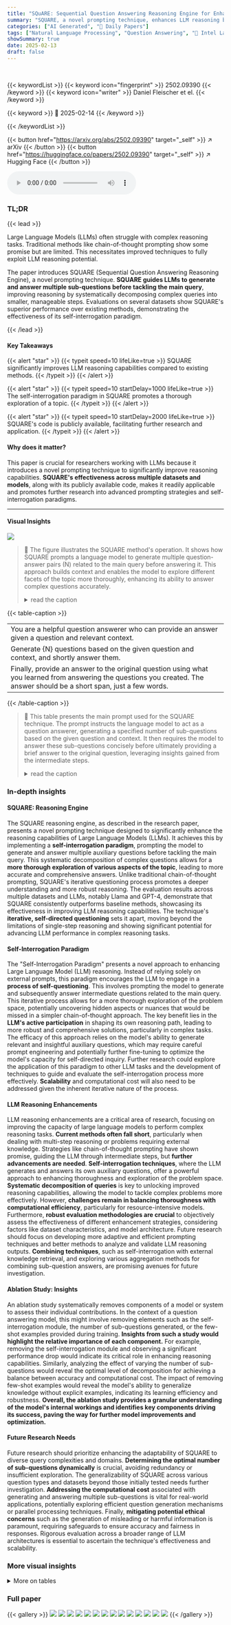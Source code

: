 ```yaml
---
title: "SQuARE: Sequential Question Answering Reasoning Engine for Enhanced Chain-of-Thought in Large Language Models"
summary: "SQUARE, a novel prompting technique, enhances LLM reasoning by prompting self-interrogation through sequential question answering, significantly outperforming traditional methods."
categories: ["AI Generated", "🤗 Daily Papers"]
tags: ["Natural Language Processing", "Question Answering", "🏢 Intel Labs",]
showSummary: true
date: 2025-02-13
draft: false
---
```


<br>

{{< keywordList >}}
{{< keyword icon="fingerprint" >}} 2502.09390 {{< /keyword >}}
{{< keyword icon="writer" >}} Daniel Fleischer et el. {{< /keyword >}}
 
{{< keyword >}} 🤗 2025-02-14 {{< /keyword >}}
 
{{< /keywordList >}}

{{< button href="https://arxiv.org/abs/2502.09390" target="_self" >}}
↗ arXiv
{{< /button >}}
{{< button href="https://huggingface.co/papers/2502.09390" target="_self" >}}
↗ Hugging Face
{{< /button >}}



<audio controls>
    <source src="https://ai-paper-reviewer.com/2502.09390/podcast.wav" type="audio/wav">
    Your browser does not support the audio element.
</audio>


### TL;DR


{{< lead >}}

Large Language Models (LLMs) often struggle with complex reasoning tasks.  Traditional methods like chain-of-thought prompting show some promise but are limited.  This necessitates improved techniques to fully exploit LLM reasoning potential. 

The paper introduces SQUARE (Sequential Question Answering Reasoning Engine), a novel prompting technique.  **SQUARE guides LLMs to generate and answer multiple sub-questions before tackling the main query**, improving reasoning by systematically decomposing complex queries into smaller, manageable steps.  Evaluations on several datasets show SQUARE's superior performance over existing methods, demonstrating the effectiveness of its self-interrogation paradigm.

{{< /lead >}}


#### Key Takeaways

{{< alert "star" >}}
{{< typeit speed=10 lifeLike=true >}} SQUARE significantly improves LLM reasoning capabilities compared to existing methods. {{< /typeit >}}
{{< /alert >}}

{{< alert "star" >}}
{{< typeit speed=10 startDelay=1000 lifeLike=true >}} The self-interrogation paradigm in SQUARE promotes a thorough exploration of a topic. {{< /typeit >}}
{{< /alert >}}

{{< alert "star" >}}
{{< typeit speed=10 startDelay=2000 lifeLike=true >}} SQUARE's code is publicly available, facilitating further research and application. {{< /typeit >}}
{{< /alert >}}

#### Why does it matter?
This paper is crucial for researchers working with LLMs because it introduces a novel prompting technique to significantly improve reasoning capabilities.  **SQUARE's effectiveness across multiple datasets and models**, along with its publicly available code, makes it readily applicable and promotes further research into advanced prompting strategies and self-interrogation paradigms.

------
#### Visual Insights



![](https://arxiv.org/html/2502.09390/x1.png)

> 🔼 The figure illustrates the SQUARE method's operation.  It shows how SQUARE prompts a language model to generate multiple question-answer pairs (N) related to the main query before answering it. This approach builds context and enables the model to explore different facets of the topic more thoroughly, enhancing its ability to answer complex questions accurately.
> <details>
> <summary>read the caption</summary>
> Figure 1: The SQuARE methods prompts the model to generate N𝑁Nitalic_N question-answer pairs about the topic and then respond to the original query, having established additional context.
> </details>





{{< table-caption >}}
<table class="ltx_tabular ltx_align_middle" id="S0.T1.1">
<tbody class="ltx_tbody">
<tr class="ltx_tr" id="S0.T1.1.1.1">
<td class="ltx_td ltx_align_justify ltx_align_top ltx_border_tt" id="S0.T1.1.1.1.1">
<span class="ltx_inline-block ltx_align_top" id="S0.T1.1.1.1.1.1">
<span class="ltx_p" id="S0.T1.1.1.1.1.1.1" style="width:424.9pt;"><span class="ltx_text ltx_font_typewriter" id="S0.T1.1.1.1.1.1.1.1">You are a helpful question answerer who can provide an answer given a question and relevant context.</span></span>
</span>
</td>
</tr>
<tr class="ltx_tr" id="S0.T1.1.2.2">
<td class="ltx_td ltx_align_justify ltx_align_top" id="S0.T1.1.2.2.1">
<span class="ltx_inline-block ltx_align_top" id="S0.T1.1.2.2.1.1">
<span class="ltx_p" id="S0.T1.1.2.2.1.1.1" style="width:424.9pt;"><span class="ltx_text ltx_font_typewriter" id="S0.T1.1.2.2.1.1.1.1">Generate {N} questions based on the given question and context, and shortly answer them.</span></span>
</span>
</td>
</tr>
<tr class="ltx_tr" id="S0.T1.1.3.3">
<td class="ltx_td ltx_align_justify ltx_align_top ltx_border_bb" id="S0.T1.1.3.3.1">
<span class="ltx_inline-block ltx_align_top" id="S0.T1.1.3.3.1.1">
<span class="ltx_p" id="S0.T1.1.3.3.1.1.1" style="width:424.9pt;"><span class="ltx_text ltx_font_typewriter" id="S0.T1.1.3.3.1.1.1.1">Finally, provide an answer to the original question using what you learned from answering the questions you created.
The answer should be a short span, just a few words.</span></span>
</span>
</td>
</tr>
</tbody>
</table>{{< /table-caption >}}

> 🔼 This table presents the main prompt used for the SQUARE technique.  The prompt instructs the language model to act as a question answerer, generating a specified number of sub-questions based on the given question and context.  It then requires the model to answer these sub-questions concisely before ultimately providing a brief answer to the original question, leveraging insights gained from the intermediate steps.
> <details>
> <summary>read the caption</summary>
> Table 1: Main prompt for the SQuARE technique.
> </details>





### In-depth insights


#### SQUARE: Reasoning Engine
The SQUARE reasoning engine, as described in the research paper, presents a novel prompting technique designed to significantly enhance the reasoning capabilities of Large Language Models (LLMs).  It achieves this by implementing a **self-interrogation paradigm**, prompting the model to generate and answer multiple auxiliary questions before tackling the main query. This systematic decomposition of complex questions allows for a **more thorough exploration of various aspects of the topic**, leading to more accurate and comprehensive answers. Unlike traditional chain-of-thought prompting, SQUARE's iterative questioning process promotes a deeper understanding and more robust reasoning. The evaluation results across multiple datasets and LLMs, notably Llama and GPT-4, demonstrate that SQUARE consistently outperforms baseline methods, showcasing its effectiveness in improving LLM reasoning capabilities. The technique's **iterative, self-directed questioning** sets it apart, moving beyond the limitations of single-step reasoning and showing significant potential for advancing LLM performance in complex reasoning tasks.

#### Self-Interrogation Paradigm
The "Self-Interrogation Paradigm" presents a novel approach to enhancing Large Language Model (LLM) reasoning.  Instead of relying solely on external prompts, this paradigm encourages the LLM to engage in a **process of self-questioning**. This involves prompting the model to generate and subsequently answer intermediate questions related to the main query.  This iterative process allows for a more thorough exploration of the problem space, potentially uncovering hidden aspects or nuances that would be missed in a simpler chain-of-thought approach. The key benefit lies in the **LLM's active participation** in shaping its own reasoning path, leading to more robust and comprehensive solutions, particularly in complex tasks.  The efficacy of this approach relies on the model's ability to generate relevant and insightful auxiliary questions, which may require careful prompt engineering and potentially further fine-tuning to optimize the model's capacity for self-directed inquiry.  Further research could explore the application of this paradigm to other LLM tasks and the development of techniques to guide and evaluate the self-interrogation process more effectively. **Scalability** and computational cost will also need to be addressed given the inherent iterative nature of the process.

#### LLM Reasoning Enhancements
LLM reasoning enhancements are a critical area of research, focusing on improving the capacity of large language models to perform complex reasoning tasks.  **Current methods often fall short**, particularly when dealing with multi-step reasoning or problems requiring external knowledge.  Strategies like chain-of-thought prompting have shown promise, guiding the LLM through intermediate steps, but **further advancements are needed**.  **Self-interrogation techniques**, where the LLM generates and answers its own auxiliary questions, offer a powerful approach to enhancing thoroughness and exploration of the problem space.  **Systematic decomposition of queries** is key to unlocking improved reasoning capabilities, allowing the model to tackle complex problems more effectively.  However, **challenges remain in balancing thoroughness with computational efficiency**, particularly for resource-intensive models.  Furthermore, **robust evaluation methodologies are crucial** to objectively assess the effectiveness of different enhancement strategies, considering factors like dataset characteristics, and model architecture.  Future research should focus on developing more adaptive and efficient prompting techniques and better methods to analyze and validate LLM reasoning outputs.  **Combining techniques**, such as self-interrogation with external knowledge retrieval, and exploring various aggregation methods for combining sub-question answers, are promising avenues for future investigation.

#### Ablation Study: Insights
An ablation study systematically removes components of a model or system to assess their individual contributions.  In the context of a question answering model, this might involve removing elements such as the self-interrogation module, the number of sub-questions generated, or the few-shot examples provided during training.  **Insights from such a study would highlight the relative importance of each component.** For example, removing the self-interrogation module and observing a significant performance drop would indicate its critical role in enhancing reasoning capabilities. Similarly, analyzing the effect of varying the number of sub-questions would reveal the optimal level of decomposition for achieving a balance between accuracy and computational cost. The impact of removing few-shot examples would reveal the model's ability to generalize knowledge without explicit examples, indicating its learning efficiency and robustness. **Overall, the ablation study provides a granular understanding of the model's internal workings and identifies key components driving its success, paving the way for further model improvements and optimization.**

#### Future Research Needs
Future research should prioritize enhancing the adaptability of SQUARE to diverse query complexities and domains.  **Determining the optimal number of sub-questions dynamically** is crucial, avoiding redundancy or insufficient exploration.  The generalizability of SQUARE across various question types and datasets beyond those initially tested needs further investigation.  **Addressing the computational cost** associated with generating and answering multiple sub-questions is vital for real-world applications, potentially exploring efficient question generation mechanisms or parallel processing techniques.  Finally, **mitigating potential ethical concerns** such as the generation of misleading or harmful information is paramount, requiring safeguards to ensure accuracy and fairness in responses.  Rigorous evaluation across a broader range of LLM architectures is essential to ascertain the technique's effectiveness and scalability.


### More visual insights




<details>
<summary>More on tables
</summary>


{{< table-caption >}}
<table class="ltx_tabular ltx_centering ltx_guessed_headers ltx_align_middle" id="S2.T2.3">
<thead class="ltx_thead">
<tr class="ltx_tr" id="S2.T2.3.1.1">
<th class="ltx_td ltx_align_left ltx_th ltx_th_column ltx_th_row ltx_border_tt" id="S2.T2.3.1.1.1">Dataset</th>
<th class="ltx_td ltx_align_left ltx_th ltx_th_column ltx_th_row ltx_border_tt" id="S2.T2.3.1.1.2">Model</th>
<th class="ltx_td ltx_align_center ltx_th ltx_th_column ltx_border_tt" id="S2.T2.3.1.1.3">Baseline</th>
<th class="ltx_td ltx_align_center ltx_th ltx_th_column ltx_border_tt" id="S2.T2.3.1.1.4">RAG</th>
<th class="ltx_td ltx_align_center ltx_th ltx_th_column ltx_border_tt" id="S2.T2.3.1.1.5">CoT</th>
<th class="ltx_td ltx_align_center ltx_th ltx_th_column ltx_border_tt" id="S2.T2.3.1.1.6">RaR</th>
<th class="ltx_td ltx_align_center ltx_th ltx_th_column ltx_border_tt" id="S2.T2.3.1.1.7">SQuARE</th>
</tr>
</thead>
<tbody class="ltx_tbody">
<tr class="ltx_tr" id="S2.T2.3.2.1">
<th class="ltx_td ltx_align_left ltx_align_middle ltx_th ltx_th_row ltx_border_t" id="S2.T2.3.2.1.1" rowspan="3"><span class="ltx_text" id="S2.T2.3.2.1.1.1">TriviaQA</span></th>
<th class="ltx_td ltx_align_left ltx_th ltx_th_row ltx_border_t" id="S2.T2.3.2.1.2">Llama-3.2 3B</th>
<td class="ltx_td ltx_align_center ltx_border_t" id="S2.T2.3.2.1.3">59.5</td>
<td class="ltx_td ltx_align_center ltx_border_t" id="S2.T2.3.2.1.4">82.0</td>
<td class="ltx_td ltx_align_center ltx_border_t" id="S2.T2.3.2.1.5">87.5</td>
<td class="ltx_td ltx_align_center ltx_border_t" id="S2.T2.3.2.1.6">86.0</td>
<td class="ltx_td ltx_align_center ltx_border_t" id="S2.T2.3.2.1.7"><span class="ltx_text ltx_font_bold" id="S2.T2.3.2.1.7.1">88.5</span></td>
</tr>
<tr class="ltx_tr" id="S2.T2.3.3.2">
<th class="ltx_td ltx_align_left ltx_th ltx_th_row" id="S2.T2.3.3.2.1">Llama-3.1 8B</th>
<td class="ltx_td ltx_align_center" id="S2.T2.3.3.2.2">76.5</td>
<td class="ltx_td ltx_align_center" id="S2.T2.3.3.2.3">89.5</td>
<td class="ltx_td ltx_align_center" id="S2.T2.3.3.2.4">90.5</td>
<td class="ltx_td ltx_align_center" id="S2.T2.3.3.2.5">89.5</td>
<td class="ltx_td ltx_align_center" id="S2.T2.3.3.2.6"><span class="ltx_text ltx_font_bold" id="S2.T2.3.3.2.6.1">92.5</span></td>
</tr>
<tr class="ltx_tr" id="S2.T2.3.4.3">
<th class="ltx_td ltx_align_left ltx_th ltx_th_row" id="S2.T2.3.4.3.1">GPT-4o</th>
<td class="ltx_td ltx_align_center" id="S2.T2.3.4.3.2">88.7</td>
<td class="ltx_td ltx_align_center" id="S2.T2.3.4.3.3">92.7</td>
<td class="ltx_td ltx_align_center" id="S2.T2.3.4.3.4">92.7</td>
<td class="ltx_td ltx_align_center" id="S2.T2.3.4.3.5">94.7</td>
<td class="ltx_td ltx_align_center" id="S2.T2.3.4.3.6"><span class="ltx_text ltx_font_bold" id="S2.T2.3.4.3.6.1">96.7</span></td>
</tr>
<tr class="ltx_tr" id="S2.T2.3.5.4">
<th class="ltx_td ltx_align_left ltx_align_middle ltx_th ltx_th_row ltx_border_t" id="S2.T2.3.5.4.1" rowspan="3"><span class="ltx_text" id="S2.T2.3.5.4.1.1">HotpotQA</span></th>
<th class="ltx_td ltx_align_left ltx_th ltx_th_row ltx_border_t" id="S2.T2.3.5.4.2">Llama-3.2 3B</th>
<td class="ltx_td ltx_align_center ltx_border_t" id="S2.T2.3.5.4.3">17.5</td>
<td class="ltx_td ltx_align_center ltx_border_t" id="S2.T2.3.5.4.4">26.0</td>
<td class="ltx_td ltx_align_center ltx_border_t" id="S2.T2.3.5.4.5">26.5</td>
<td class="ltx_td ltx_align_center ltx_border_t" id="S2.T2.3.5.4.6">25.0</td>
<td class="ltx_td ltx_align_center ltx_border_t" id="S2.T2.3.5.4.7"><span class="ltx_text ltx_font_bold" id="S2.T2.3.5.4.7.1">31.5</span></td>
</tr>
<tr class="ltx_tr" id="S2.T2.3.6.5">
<th class="ltx_td ltx_align_left ltx_th ltx_th_row" id="S2.T2.3.6.5.1">Llama-3.1 8B</th>
<td class="ltx_td ltx_align_center" id="S2.T2.3.6.5.2">23.0</td>
<td class="ltx_td ltx_align_center" id="S2.T2.3.6.5.3">26.5</td>
<td class="ltx_td ltx_align_center" id="S2.T2.3.6.5.4">31.0</td>
<td class="ltx_td ltx_align_center" id="S2.T2.3.6.5.5">28.5</td>
<td class="ltx_td ltx_align_center" id="S2.T2.3.6.5.6"><span class="ltx_text ltx_font_bold" id="S2.T2.3.6.5.6.1">33.5</span></td>
</tr>
<tr class="ltx_tr" id="S2.T2.3.7.6">
<th class="ltx_td ltx_align_left ltx_th ltx_th_row" id="S2.T2.3.7.6.1">GPT-4o</th>
<td class="ltx_td ltx_align_center" id="S2.T2.3.7.6.2">44.0</td>
<td class="ltx_td ltx_align_center" id="S2.T2.3.7.6.3">45.3</td>
<td class="ltx_td ltx_align_center" id="S2.T2.3.7.6.4">46.7</td>
<td class="ltx_td ltx_align_center" id="S2.T2.3.7.6.5"><span class="ltx_text ltx_font_bold" id="S2.T2.3.7.6.5.1">47.3</span></td>
<td class="ltx_td ltx_align_center" id="S2.T2.3.7.6.6">46.7</td>
</tr>
<tr class="ltx_tr" id="S2.T2.3.8.7">
<th class="ltx_td ltx_align_left ltx_align_middle ltx_th ltx_th_row ltx_border_bb ltx_border_t" id="S2.T2.3.8.7.1" rowspan="3"><span class="ltx_text" id="S2.T2.3.8.7.1.1">ASQA</span></th>
<th class="ltx_td ltx_align_left ltx_th ltx_th_row ltx_border_t" id="S2.T2.3.8.7.2">Llama-3.2 3B</th>
<td class="ltx_td ltx_align_center ltx_border_t" id="S2.T2.3.8.7.3">14.2</td>
<td class="ltx_td ltx_align_center ltx_border_t" id="S2.T2.3.8.7.4">21.5</td>
<td class="ltx_td ltx_align_center ltx_border_t" id="S2.T2.3.8.7.5">21.9</td>
<td class="ltx_td ltx_align_center ltx_border_t" id="S2.T2.3.8.7.6">23.5</td>
<td class="ltx_td ltx_align_center ltx_border_t" id="S2.T2.3.8.7.7"><span class="ltx_text ltx_font_bold" id="S2.T2.3.8.7.7.1">26.6</span></td>
</tr>
<tr class="ltx_tr" id="S2.T2.3.9.8">
<th class="ltx_td ltx_align_left ltx_th ltx_th_row" id="S2.T2.3.9.8.1">Llama-3.1 8B</th>
<td class="ltx_td ltx_align_center" id="S2.T2.3.9.8.2">14.6</td>
<td class="ltx_td ltx_align_center" id="S2.T2.3.9.8.3">23.1</td>
<td class="ltx_td ltx_align_center" id="S2.T2.3.9.8.4">24.8</td>
<td class="ltx_td ltx_align_center" id="S2.T2.3.9.8.5">25.5</td>
<td class="ltx_td ltx_align_center" id="S2.T2.3.9.8.6"><span class="ltx_text ltx_font_bold" id="S2.T2.3.9.8.6.1">28.8</span></td>
</tr>
<tr class="ltx_tr" id="S2.T2.3.10.9">
<th class="ltx_td ltx_align_left ltx_th ltx_th_row ltx_border_bb" id="S2.T2.3.10.9.1">GPT-4o</th>
<td class="ltx_td ltx_align_center ltx_border_bb" id="S2.T2.3.10.9.2">26.8</td>
<td class="ltx_td ltx_align_center ltx_border_bb" id="S2.T2.3.10.9.3">30.4</td>
<td class="ltx_td ltx_align_center ltx_border_bb" id="S2.T2.3.10.9.4"><span class="ltx_text ltx_font_bold" id="S2.T2.3.10.9.4.1">31.9</span></td>
<td class="ltx_td ltx_align_center ltx_border_bb" id="S2.T2.3.10.9.5">30.1</td>
<td class="ltx_td ltx_align_center ltx_border_bb" id="S2.T2.3.10.9.6">31.7</td>
</tr>
</tbody>
</table>{{< /table-caption >}}
> 🔼 This table presents the performance comparison of different question answering methods on three benchmark datasets: TriviaQA, HotpotQA, and ASQA.  Results are shown for three different large language models: Llama-3.2 3B, Llama-3.1 8B, and GPT-40. Each row shows the performance of a single model on a specific dataset using a different technique.  The techniques include a baseline approach, Retrieval Augmented Generation (RAG), Chain-of-Thought (CoT) prompting, rephrase-and-respond (RaR), and the proposed SQUARE method.  The best performing method for each model and dataset is highlighted in bold.
> <details>
> <summary>read the caption</summary>
> Table 2: The main results of our experimentation. Each row group corresponds to the results for the given dataset, with each row showcasing the metric results for each model. The columns include all the main approaches, with bold highlighting the best result across all approaches.
> </details>

{{< table-caption >}}
<table class="ltx_tabular ltx_centering ltx_guessed_headers ltx_align_middle" id="S4.T3.1">
<thead class="ltx_thead">
<tr class="ltx_tr" id="S4.T3.1.1">
<th class="ltx_td ltx_align_left ltx_th ltx_th_column ltx_th_row ltx_border_tt" id="S4.T3.1.1.2">Dataset</th>
<th class="ltx_td ltx_align_left ltx_th ltx_th_column ltx_th_row ltx_border_tt" id="S4.T3.1.1.1"><math alttext="N" class="ltx_Math" display="inline" id="S4.T3.1.1.1.m1.1"><semantics id="S4.T3.1.1.1.m1.1a"><mi id="S4.T3.1.1.1.m1.1.1" xref="S4.T3.1.1.1.m1.1.1.cmml">N</mi><annotation-xml encoding="MathML-Content" id="S4.T3.1.1.1.m1.1b"><ci id="S4.T3.1.1.1.m1.1.1.cmml" xref="S4.T3.1.1.1.m1.1.1">𝑁</ci></annotation-xml><annotation encoding="application/x-tex" id="S4.T3.1.1.1.m1.1c">N</annotation><annotation encoding="application/x-llamapun" id="S4.T3.1.1.1.m1.1d">italic_N</annotation></semantics></math></th>
<th class="ltx_td ltx_align_center ltx_th ltx_th_column ltx_border_tt" id="S4.T3.1.1.3">SQuARE</th>
<th class="ltx_td ltx_align_center ltx_th ltx_th_column ltx_border_tt" id="S4.T3.1.1.4">+Summarize</th>
<th class="ltx_td ltx_align_center ltx_th ltx_th_column ltx_border_tt" id="S4.T3.1.1.5">+Vote</th>
</tr>
</thead>
<tbody class="ltx_tbody">
<tr class="ltx_tr" id="S4.T3.1.2.1">
<th class="ltx_td ltx_align_left ltx_align_middle ltx_th ltx_th_row ltx_border_t" id="S4.T3.1.2.1.1" rowspan="3"><span class="ltx_text" id="S4.T3.1.2.1.1.1">TriviaQA</span></th>
<th class="ltx_td ltx_align_left ltx_th ltx_th_row ltx_border_t" id="S4.T3.1.2.1.2">3</th>
<td class="ltx_td ltx_align_center ltx_border_t" id="S4.T3.1.2.1.3">92.5</td>
<td class="ltx_td ltx_align_center ltx_border_t" id="S4.T3.1.2.1.4">87.5</td>
<td class="ltx_td ltx_align_center ltx_border_t" id="S4.T3.1.2.1.5">81.0</td>
</tr>
<tr class="ltx_tr" id="S4.T3.1.3.2">
<th class="ltx_td ltx_align_left ltx_th ltx_th_row" id="S4.T3.1.3.2.1">5</th>
<td class="ltx_td ltx_align_center" id="S4.T3.1.3.2.2"><span class="ltx_text ltx_font_bold" id="S4.T3.1.3.2.2.1">94.0</span></td>
<td class="ltx_td ltx_align_center" id="S4.T3.1.3.2.3">85.5</td>
<td class="ltx_td ltx_align_center" id="S4.T3.1.3.2.4">78.0</td>
</tr>
<tr class="ltx_tr" id="S4.T3.1.4.3">
<th class="ltx_td ltx_align_left ltx_th ltx_th_row" id="S4.T3.1.4.3.1">10</th>
<td class="ltx_td ltx_align_center" id="S4.T3.1.4.3.2"><span class="ltx_text ltx_font_bold" id="S4.T3.1.4.3.2.1">94.0</span></td>
<td class="ltx_td ltx_align_center" id="S4.T3.1.4.3.3">88.0</td>
<td class="ltx_td ltx_align_center" id="S4.T3.1.4.3.4">89.0</td>
</tr>
<tr class="ltx_tr" id="S4.T3.1.5.4">
<th class="ltx_td ltx_align_left ltx_align_middle ltx_th ltx_th_row ltx_border_t" id="S4.T3.1.5.4.1" rowspan="3"><span class="ltx_text" id="S4.T3.1.5.4.1.1">HotpotQA</span></th>
<th class="ltx_td ltx_align_left ltx_th ltx_th_row ltx_border_t" id="S4.T3.1.5.4.2">3</th>
<td class="ltx_td ltx_align_center ltx_border_t" id="S4.T3.1.5.4.3"><span class="ltx_text ltx_font_bold" id="S4.T3.1.5.4.3.1">33.5</span></td>
<td class="ltx_td ltx_align_center ltx_border_t" id="S4.T3.1.5.4.4">30.0</td>
<td class="ltx_td ltx_align_center ltx_border_t" id="S4.T3.1.5.4.5">23.5</td>
</tr>
<tr class="ltx_tr" id="S4.T3.1.6.5">
<th class="ltx_td ltx_align_left ltx_th ltx_th_row" id="S4.T3.1.6.5.1">5</th>
<td class="ltx_td ltx_align_center" id="S4.T3.1.6.5.2">31.5</td>
<td class="ltx_td ltx_align_center" id="S4.T3.1.6.5.3">31.5</td>
<td class="ltx_td ltx_align_center" id="S4.T3.1.6.5.4">22.5</td>
</tr>
<tr class="ltx_tr" id="S4.T3.1.7.6">
<th class="ltx_td ltx_align_left ltx_th ltx_th_row" id="S4.T3.1.7.6.1">10</th>
<td class="ltx_td ltx_align_center" id="S4.T3.1.7.6.2"><span class="ltx_text ltx_font_bold" id="S4.T3.1.7.6.2.1">33.5</span></td>
<td class="ltx_td ltx_align_center" id="S4.T3.1.7.6.3">29.0</td>
<td class="ltx_td ltx_align_center" id="S4.T3.1.7.6.4">23.5</td>
</tr>
<tr class="ltx_tr" id="S4.T3.1.8.7">
<th class="ltx_td ltx_align_left ltx_align_middle ltx_th ltx_th_row ltx_border_bb ltx_border_t" id="S4.T3.1.8.7.1" rowspan="3"><span class="ltx_text" id="S4.T3.1.8.7.1.1">ASQA</span></th>
<th class="ltx_td ltx_align_left ltx_th ltx_th_row ltx_border_t" id="S4.T3.1.8.7.2">3</th>
<td class="ltx_td ltx_align_center ltx_border_t" id="S4.T3.1.8.7.3"><span class="ltx_text ltx_font_bold" id="S4.T3.1.8.7.3.1">28.8</span></td>
<td class="ltx_td ltx_align_center ltx_border_t" id="S4.T3.1.8.7.4">20.9</td>
<td class="ltx_td ltx_align_center ltx_border_t" id="S4.T3.1.8.7.5">23.9</td>
</tr>
<tr class="ltx_tr" id="S4.T3.1.9.8">
<th class="ltx_td ltx_align_left ltx_th ltx_th_row" id="S4.T3.1.9.8.1">5</th>
<td class="ltx_td ltx_align_center" id="S4.T3.1.9.8.2">27.9</td>
<td class="ltx_td ltx_align_center" id="S4.T3.1.9.8.3">22.1</td>
<td class="ltx_td ltx_align_center" id="S4.T3.1.9.8.4">23.5</td>
</tr>
<tr class="ltx_tr" id="S4.T3.1.10.9">
<th class="ltx_td ltx_align_left ltx_th ltx_th_row ltx_border_bb" id="S4.T3.1.10.9.1">10</th>
<td class="ltx_td ltx_align_center ltx_border_bb" id="S4.T3.1.10.9.2">27.8</td>
<td class="ltx_td ltx_align_center ltx_border_bb" id="S4.T3.1.10.9.3">23.1</td>
<td class="ltx_td ltx_align_center ltx_border_bb" id="S4.T3.1.10.9.4">22.7</td>
</tr>
</tbody>
</table>{{< /table-caption >}}
> 🔼 This table compares three methods for aggregating the results of SQUARE: using no aggregation, summarizing the answers, and voting on the answers.  It also shows how the performance of the Llama-3.1 8B model changes when varying the number of sub-questions (N) generated by the SQUARE method. The results are based on experiments using a few-shot learning approach with adapted examples, as detailed in Appendix A.2 of the paper.
> <details>
> <summary>read the caption</summary>
> Table 3: Comparison of two aggregation methods in addition to SQuARE, and the effect of varying the number of sub-questions (N𝑁Nitalic_N). Results showcase the Llama-3.1 8B model with few-shot examples adapted for each approach, as detailed in Section A.2.
> </details>

{{< table-caption >}}
<table class="ltx_tabular ltx_centering ltx_guessed_headers ltx_align_middle" id="A1.T4.1">
<thead class="ltx_thead">
<tr class="ltx_tr" id="A1.T4.1.1.1">
<th class="ltx_td ltx_align_left ltx_th ltx_th_column ltx_th_row ltx_border_tt" id="A1.T4.1.1.1.1">Dataset</th>
<th class="ltx_td ltx_align_left ltx_th ltx_th_column ltx_th_row ltx_border_tt" id="A1.T4.1.1.1.2">Model</th>
<th class="ltx_td ltx_align_center ltx_th ltx_th_column ltx_border_tt" id="A1.T4.1.1.1.3">Baseline</th>
<th class="ltx_td ltx_align_center ltx_th ltx_th_column ltx_border_tt" id="A1.T4.1.1.1.4">RAG</th>
<th class="ltx_td ltx_align_center ltx_th ltx_th_column ltx_border_tt" id="A1.T4.1.1.1.5">CoT</th>
<th class="ltx_td ltx_align_center ltx_th ltx_th_column ltx_border_tt" id="A1.T4.1.1.1.6">RaR</th>
<th class="ltx_td ltx_align_center ltx_th ltx_th_column ltx_border_tt" id="A1.T4.1.1.1.7">SQuARE-3</th>
<th class="ltx_td ltx_align_center ltx_th ltx_th_column ltx_border_tt" id="A1.T4.1.1.1.8">SQuARE-5</th>
<th class="ltx_td ltx_align_center ltx_th ltx_th_column ltx_border_tt" id="A1.T4.1.1.1.9">SQuARE-10</th>
</tr>
</thead>
<tbody class="ltx_tbody">
<tr class="ltx_tr" id="A1.T4.1.2.1">
<th class="ltx_td ltx_align_left ltx_align_middle ltx_th ltx_th_row ltx_border_t" id="A1.T4.1.2.1.1" rowspan="3"><span class="ltx_text" id="A1.T4.1.2.1.1.1">TriviaQA</span></th>
<th class="ltx_td ltx_align_left ltx_th ltx_th_row ltx_border_t" id="A1.T4.1.2.1.2">Llama-3.2 3B</th>
<td class="ltx_td ltx_align_center ltx_border_t" id="A1.T4.1.2.1.3">59.5</td>
<td class="ltx_td ltx_align_center ltx_border_t" id="A1.T4.1.2.1.4">82.0</td>
<td class="ltx_td ltx_align_center ltx_border_t" id="A1.T4.1.2.1.5">57.0 / 87.5</td>
<td class="ltx_td ltx_align_center ltx_border_t" id="A1.T4.1.2.1.6">67.5 / 86.0</td>
<td class="ltx_td ltx_align_center ltx_border_t" id="A1.T4.1.2.1.7">89.5 / 88.5</td>
<td class="ltx_td ltx_align_center ltx_border_t" id="A1.T4.1.2.1.8">89.5 / 89.0</td>
<td class="ltx_td ltx_align_center ltx_border_t" id="A1.T4.1.2.1.9">86.0 / 86.5</td>
</tr>
<tr class="ltx_tr" id="A1.T4.1.3.2">
<th class="ltx_td ltx_align_left ltx_th ltx_th_row" id="A1.T4.1.3.2.1">Llama-3.1 8B</th>
<td class="ltx_td ltx_align_center" id="A1.T4.1.3.2.2">76.5</td>
<td class="ltx_td ltx_align_center" id="A1.T4.1.3.2.3">89.5</td>
<td class="ltx_td ltx_align_center" id="A1.T4.1.3.2.4">53.5 / 90.5</td>
<td class="ltx_td ltx_align_center" id="A1.T4.1.3.2.5">84.0 / 89.5</td>
<td class="ltx_td ltx_align_center" id="A1.T4.1.3.2.6">72.5 / 92.5</td>
<td class="ltx_td ltx_align_center" id="A1.T4.1.3.2.7">89.0 / 94.0</td>
<td class="ltx_td ltx_align_center" id="A1.T4.1.3.2.8">76.5 / 94.0</td>
</tr>
<tr class="ltx_tr" id="A1.T4.1.4.3">
<th class="ltx_td ltx_align_left ltx_th ltx_th_row" id="A1.T4.1.4.3.1">GPT-4o</th>
<td class="ltx_td ltx_align_center" id="A1.T4.1.4.3.2">88.7</td>
<td class="ltx_td ltx_align_center" id="A1.T4.1.4.3.3">92.7</td>
<td class="ltx_td ltx_align_center" id="A1.T4.1.4.3.4">01.3 / 92.7</td>
<td class="ltx_td ltx_align_center" id="A1.T4.1.4.3.5">87.3 / 94.7</td>
<td class="ltx_td ltx_align_center" id="A1.T4.1.4.3.6">84.7 / 96.7</td>
<td class="ltx_td ltx_align_center" id="A1.T4.1.4.3.7">84.0 / 96.7</td>
<td class="ltx_td ltx_align_center" id="A1.T4.1.4.3.8">86.0 / 95.3</td>
</tr>
<tr class="ltx_tr" id="A1.T4.1.5.4">
<th class="ltx_td ltx_align_left ltx_align_middle ltx_th ltx_th_row ltx_border_t" id="A1.T4.1.5.4.1" rowspan="3"><span class="ltx_text" id="A1.T4.1.5.4.1.1">HotpotQA</span></th>
<th class="ltx_td ltx_align_left ltx_th ltx_th_row ltx_border_t" id="A1.T4.1.5.4.2">Llama-3.2 3B</th>
<td class="ltx_td ltx_align_center ltx_border_t" id="A1.T4.1.5.4.3">17.5</td>
<td class="ltx_td ltx_align_center ltx_border_t" id="A1.T4.1.5.4.4">26.0</td>
<td class="ltx_td ltx_align_center ltx_border_t" id="A1.T4.1.5.4.5">23.0 / 26.5</td>
<td class="ltx_td ltx_align_center ltx_border_t" id="A1.T4.1.5.4.6">25.0 / 25.0</td>
<td class="ltx_td ltx_align_center ltx_border_t" id="A1.T4.1.5.4.7">31.0 / 31.5</td>
<td class="ltx_td ltx_align_center ltx_border_t" id="A1.T4.1.5.4.8">28.0 / 29.5</td>
<td class="ltx_td ltx_align_center ltx_border_t" id="A1.T4.1.5.4.9">30.5 / 28.0</td>
</tr>
<tr class="ltx_tr" id="A1.T4.1.6.5">
<th class="ltx_td ltx_align_left ltx_th ltx_th_row" id="A1.T4.1.6.5.1">Llama-3.1 8B</th>
<td class="ltx_td ltx_align_center" id="A1.T4.1.6.5.2">23.0</td>
<td class="ltx_td ltx_align_center" id="A1.T4.1.6.5.3">26.5</td>
<td class="ltx_td ltx_align_center" id="A1.T4.1.6.5.4">21.0 / 31.0</td>
<td class="ltx_td ltx_align_center" id="A1.T4.1.6.5.5">26.0 / 28.5</td>
<td class="ltx_td ltx_align_center" id="A1.T4.1.6.5.6">30.5 / 33.5</td>
<td class="ltx_td ltx_align_center" id="A1.T4.1.6.5.7">33.5 / 31.5</td>
<td class="ltx_td ltx_align_center" id="A1.T4.1.6.5.8">29.5 / 33.5</td>
</tr>
<tr class="ltx_tr" id="A1.T4.1.7.6">
<th class="ltx_td ltx_align_left ltx_th ltx_th_row" id="A1.T4.1.7.6.1">GPT-4o</th>
<td class="ltx_td ltx_align_center" id="A1.T4.1.7.6.2">44.0</td>
<td class="ltx_td ltx_align_center" id="A1.T4.1.7.6.3">45.3</td>
<td class="ltx_td ltx_align_center" id="A1.T4.1.7.6.4">06.7 / 46.7</td>
<td class="ltx_td ltx_align_center" id="A1.T4.1.7.6.5">40.0 / 47.3</td>
<td class="ltx_td ltx_align_center" id="A1.T4.1.7.6.6">45.3 / 46.7</td>
<td class="ltx_td ltx_align_center" id="A1.T4.1.7.6.7">44.7 / 47.3</td>
<td class="ltx_td ltx_align_center" id="A1.T4.1.7.6.8">40.0 / 46.0</td>
</tr>
<tr class="ltx_tr" id="A1.T4.1.8.7">
<th class="ltx_td ltx_align_left ltx_align_middle ltx_th ltx_th_row ltx_border_bb ltx_border_t" id="A1.T4.1.8.7.1" rowspan="3"><span class="ltx_text" id="A1.T4.1.8.7.1.1">ASQA</span></th>
<th class="ltx_td ltx_align_left ltx_th ltx_th_row ltx_border_t" id="A1.T4.1.8.7.2">Llama-3.2 3B</th>
<td class="ltx_td ltx_align_center ltx_border_t" id="A1.T4.1.8.7.3">14.2</td>
<td class="ltx_td ltx_align_center ltx_border_t" id="A1.T4.1.8.7.4">21.5</td>
<td class="ltx_td ltx_align_center ltx_border_t" id="A1.T4.1.8.7.5">24.4 / 21.9</td>
<td class="ltx_td ltx_align_center ltx_border_t" id="A1.T4.1.8.7.6">18.3 / 23.5</td>
<td class="ltx_td ltx_align_center ltx_border_t" id="A1.T4.1.8.7.7">24.2 / 26.6</td>
<td class="ltx_td ltx_align_center ltx_border_t" id="A1.T4.1.8.7.8">24.8 / 27.9</td>
<td class="ltx_td ltx_align_center ltx_border_t" id="A1.T4.1.8.7.9">25.6 / 27.4</td>
</tr>
<tr class="ltx_tr" id="A1.T4.1.9.8">
<th class="ltx_td ltx_align_left ltx_th ltx_th_row" id="A1.T4.1.9.8.1">Llama-3.1 8B</th>
<td class="ltx_td ltx_align_center" id="A1.T4.1.9.8.2">14.6</td>
<td class="ltx_td ltx_align_center" id="A1.T4.1.9.8.3">23.1</td>
<td class="ltx_td ltx_align_center" id="A1.T4.1.9.8.4">21.2 / 24.8</td>
<td class="ltx_td ltx_align_center" id="A1.T4.1.9.8.5">25.1 / 25.5</td>
<td class="ltx_td ltx_align_center" id="A1.T4.1.9.8.6">23.8 / 28.8</td>
<td class="ltx_td ltx_align_center" id="A1.T4.1.9.8.7">29.1 / 27.9</td>
<td class="ltx_td ltx_align_center" id="A1.T4.1.9.8.8">30.0 / 27.8</td>
</tr>
<tr class="ltx_tr" id="A1.T4.1.10.9">
<th class="ltx_td ltx_align_left ltx_th ltx_th_row ltx_border_bb" id="A1.T4.1.10.9.1">GPT-4o</th>
<td class="ltx_td ltx_align_center ltx_border_bb" id="A1.T4.1.10.9.2">26.8</td>
<td class="ltx_td ltx_align_center ltx_border_bb" id="A1.T4.1.10.9.3">30.4</td>
<td class="ltx_td ltx_align_center ltx_border_bb" id="A1.T4.1.10.9.4">02.1 / 31.9</td>
<td class="ltx_td ltx_align_center ltx_border_bb" id="A1.T4.1.10.9.5">20.7 / 30.1</td>
<td class="ltx_td ltx_align_center ltx_border_bb" id="A1.T4.1.10.9.6">24.8 / 31.7</td>
<td class="ltx_td ltx_align_center ltx_border_bb" id="A1.T4.1.10.9.7">30.2 / 29.4</td>
<td class="ltx_td ltx_align_center ltx_border_bb" id="A1.T4.1.10.9.8">29.6 / 31.1</td>
</tr>
</tbody>
</table>{{< /table-caption >}}
> 🔼 This table presents a comprehensive summary of the experimental results obtained across three different question-answering datasets (TriviaQA, HotpotQA, and ASQA) using three distinct language models (Llama-3.2 3B, Llama-3.1 8B, and GPT-40).  For each dataset-model combination, the table compares the performance of seven different configurations: a baseline, RAG (Retrieval-Augmented Generation), CoT (Chain-of-Thought), RaR (Rephrase and Respond), and three variations of the SQUARE method with different numbers of generated questions (N=3, N=5, and N=10).  Where applicable, both zero-shot (no prior examples) and few-shot (with example queries) results are reported, offering a detailed comparison of various prompting techniques on different model sizes and datasets.
> <details>
> <summary>read the caption</summary>
> Table 4: Summary of results; comparing seven configurations on three datasets, using three models. When applicable, zero-shot/few-shot results are shown.
> </details>

{{< table-caption >}}
<table class="ltx_tabular ltx_guessed_headers ltx_align_middle" id="A1.T5.3">
<thead class="ltx_thead">
<tr class="ltx_tr" id="A1.T5.3.1.1">
<th class="ltx_td ltx_align_justify ltx_align_top ltx_th ltx_th_column ltx_border_tt" id="A1.T5.3.1.1.1">
<span class="ltx_inline-block ltx_align_top" id="A1.T5.3.1.1.1.1">
<span class="ltx_p" id="A1.T5.3.1.1.1.1.1" style="width:424.9pt;"><span class="ltx_text ltx_font_typewriter" id="A1.T5.3.1.1.1.1.1.1">Question: In what month is the annual documentary film festival, that is presented by the fortnightly published British journal of literary essays, held?</span></span>
</span>
</th>
</tr>
</thead>
<tbody class="ltx_tbody">
<tr class="ltx_tr" id="A1.T5.3.2.1">
<td class="ltx_td ltx_align_justify ltx_align_top ltx_border_t" id="A1.T5.3.2.1.1">
<span class="ltx_inline-block ltx_align_top" id="A1.T5.3.2.1.1.1">
<span class="ltx_p" id="A1.T5.3.2.1.1.1.1" style="width:424.9pt;"><span class="ltx_text ltx_font_typewriter" id="A1.T5.3.2.1.1.1.1.1">The annual documentary film festival, presented by the fortnightly published British journal, is the Open City Documentary Festival.</span></span>
</span>
</td>
</tr>
<tr class="ltx_tr" id="A1.T5.3.3.2">
<td class="ltx_td ltx_align_justify ltx_align_top" id="A1.T5.3.3.2.1">
<span class="ltx_inline-block ltx_align_top" id="A1.T5.3.3.2.1.1">
<span class="ltx_p" id="A1.T5.3.3.2.1.1.1" style="width:424.9pt;"></span>
</span>
</td>
</tr>
<tr class="ltx_tr" id="A1.T5.3.4.3">
<td class="ltx_td ltx_align_justify ltx_align_top" id="A1.T5.3.4.3.1">
<span class="ltx_inline-block ltx_align_top" id="A1.T5.3.4.3.1.1">
<span class="ltx_p" id="A1.T5.3.4.3.1.1.1" style="width:424.9pt;"><span class="ltx_text ltx_font_typewriter" id="A1.T5.3.4.3.1.1.1.1">Let’s break down the context:</span></span>
</span>
</td>
</tr>
<tr class="ltx_tr" id="A1.T5.3.5.4">
<td class="ltx_td ltx_align_justify ltx_align_top" id="A1.T5.3.5.4.1">
<span class="ltx_inline-block ltx_align_top" id="A1.T5.3.5.4.1.1">
<span class="ltx_p" id="A1.T5.3.5.4.1.1.1" style="width:424.9pt;"></span>
</span>
</td>
</tr>
<tr class="ltx_tr" id="A1.T5.3.6.5">
<td class="ltx_td ltx_align_justify ltx_align_top" id="A1.T5.3.6.5.1">
<span class="ltx_inline-block ltx_align_top" id="A1.T5.3.6.5.1.1">
<span class="ltx_p" id="A1.T5.3.6.5.1.1.1" style="width:424.9pt;"><span class="ltx_text ltx_font_typewriter" id="A1.T5.3.6.5.1.1.1.1">The journal is described as a fortnightly published British journal of literary essays.</span></span>
</span>
</td>
</tr>
<tr class="ltx_tr" id="A1.T5.3.7.6">
<td class="ltx_td ltx_align_justify ltx_align_top" id="A1.T5.3.7.6.1">
<span class="ltx_inline-block ltx_align_top" id="A1.T5.3.7.6.1.1">
<span class="ltx_p" id="A1.T5.3.7.6.1.1.1" style="width:424.9pt;"><span class="ltx_text ltx_font_typewriter" id="A1.T5.3.7.6.1.1.1.1">The London Review of Books is mentioned as a publication associated with the London International Documentary Festival, but it is a monthly publication, not fortnightly.</span></span>
</span>
</td>
</tr>
<tr class="ltx_tr" id="A1.T5.3.8.7">
<td class="ltx_td ltx_align_justify ltx_align_top" id="A1.T5.3.8.7.1">
<span class="ltx_inline-block ltx_align_top" id="A1.T5.3.8.7.1.1">
<span class="ltx_p" id="A1.T5.3.8.7.1.1.1" style="width:424.9pt;"><span class="ltx_text ltx_font_typewriter" id="A1.T5.3.8.7.1.1.1.1">The Open City Documentary Festival is not mentioned in the context as being associated with a specific journal, but it is a documentary film festival that takes place in London.</span></span>
</span>
</td>
</tr>
<tr class="ltx_tr" id="A1.T5.3.9.8">
<td class="ltx_td ltx_align_justify ltx_align_top" id="A1.T5.3.9.8.1">
<span class="ltx_inline-block ltx_align_top" id="A1.T5.3.9.8.1.1">
<span class="ltx_p" id="A1.T5.3.9.8.1.1.1" style="width:424.9pt;"><span class="ltx_text ltx_font_typewriter" id="A1.T5.3.9.8.1.1.1.1">However, the Open City Documentary Festival is not the only festival that matches the description. The London Review of Bookseller is a monthly publication, but the journal described in the question is fortnightly. The London Review of Books is not the journal described in the question.</span></span>
</span>
</td>
</tr>
<tr class="ltx_tr" id="A1.T5.3.10.9">
<td class="ltx_td ltx_align_justify ltx_align_top" id="A1.T5.3.10.9.1">
<span class="ltx_inline-block ltx_align_top" id="A1.T5.3.10.9.1.1">
<span class="ltx_p" id="A1.T5.3.10.9.1.1.1" style="width:424.9pt;"><span class="ltx_text ltx_font_typewriter" id="A1.T5.3.10.9.1.1.1.1">The Open City Documentary Festival is not the only festival that matches the description, but it is the only festival that is associated with a journal that is published twice a year, which could be interpreted as fortnightly.</span></span>
</span>
</td>
</tr>
<tr class="ltx_tr" id="A1.T5.3.11.10">
<td class="ltx_td ltx_align_justify ltx_align_top" id="A1.T5.3.11.10.1">
<span class="ltx_inline-block ltx_align_top" id="A1.T5.3.11.10.1.1">
<span class="ltx_p" id="A1.T5.3.11.10.1.1.1" style="width:424.9pt;"><span class="ltx_text ltx_font_typewriter" id="A1.T5.3.11.10.1.1.1.1">However, the London Independent Film Festival is not the correct answer because it is held in April, and the journal is not mentioned in the context.</span></span>
</span>
</td>
</tr>
<tr class="ltx_tr" id="A1.T5.3.12.11">
<td class="ltx_td ltx_align_justify ltx_align_top" id="A1.T5.3.12.11.1">
<span class="ltx_inline-block ltx_align_top" id="A1.T5.3.12.11.1.1">
<span class="ltx_p" id="A1.T5.3.12.11.1.1.1" style="width:424.9pt;"><span class="ltx_text ltx_font_typewriter" id="A1.T5.3.12.11.1.1.1.1">The London International Documentary Festival is held in </span><span class="ltx_text ltx_align_left ltx_font_bold" id="A1.T5.3.12.11.1.1.1.2" style="color:#0000FF;">March and April</span><span class="ltx_text ltx_align_left ltx_font_typewriter" id="A1.T5.3.12.11.1.1.1.3">, but the journal is not mentioned in the context.</span></span>
</span>
</td>
</tr>
<tr class="ltx_tr" id="A1.T5.3.13.12">
<td class="ltx_td ltx_align_justify ltx_align_top" id="A1.T5.3.13.12.1">
<span class="ltx_inline-block ltx_align_top" id="A1.T5.3.13.12.1.1">
<span class="ltx_p" id="A1.T5.3.13.12.1.1.1" style="width:424.9pt;"><span class="ltx_text ltx_font_typewriter" id="A1.T5.3.13.12.1.1.1.1">The Open City Documentary Festival is the only festival that matches the description of being associated with a journal that is published twice a year, which could be interpreted as fortnightly.</span></span>
</span>
</td>
</tr>
<tr class="ltx_tr" id="A1.T5.3.14.13">
<td class="ltx_td ltx_align_justify ltx_align_top" id="A1.T5.3.14.13.1">
<span class="ltx_inline-block ltx_align_top" id="A1.T5.3.14.13.1.1">
<span class="ltx_p" id="A1.T5.3.14.13.1.1.1" style="width:424.9pt;"></span>
</span>
</td>
</tr>
<tr class="ltx_tr" id="A1.T5.3.15.14">
<td class="ltx_td ltx_align_justify ltx_align_top ltx_border_bb" id="A1.T5.3.15.14.1">
<span class="ltx_inline-block ltx_align_top" id="A1.T5.3.15.14.1.1">
<span class="ltx_p" id="A1.T5.3.15.14.1.1.1" style="width:424.9pt;"><span class="ltx_text ltx_font_typewriter" id="A1.T5.3.15.14.1.1.1.1">Answer: </span><span class="ltx_text ltx_align_left ltx_font_bold ltx_align_center" id="A1.T5.3.15.14.1.1.1.2" style="color:#FF0000;">Open City</span><span class="ltx_text ltx_align_left ltx_font_typewriter ltx_align_center" id="A1.T5.3.15.14.1.1.1.3">.</span></span>
</span>
</td>
</tr>
</tbody>
</table>{{< /table-caption >}}
> 🔼 This table presents a verbatim example of an incorrect answer generated by a Llama-3.1 8B model using the chain-of-thought (CoT) prompting technique.  The question is from the HotpotQA dataset. The correct answer, 'March and April', is present within the model's reasoning steps. However, the model's final answer is incorrect ('Open City').  The discrepancy highlights the challenge of reliably extracting correct answers from the model's intermediate reasoning steps and underscores the need for improved answer extraction methods.
> <details>
> <summary>read the caption</summary>
> Table 5: Generated answer (verbatim) for a question from the HotpotQA dataset, produced by Llama-3.1 8B model, using the CoT technique with two few-shot examples. Correct answer is March and April, which is found in the reasoning chain, probably due to this fact appearing in the relevant external context provided to the model (not shown here). The final model’s answer is wrong, necessitating the need to correctly extract answers for better analysis and research.
> </details>

{{< table-caption >}}
<table class="ltx_tabular ltx_guessed_headers ltx_align_middle" id="A1.T6.3">
<thead class="ltx_thead">
<tr class="ltx_tr" id="A1.T6.3.1.1">
<th class="ltx_td ltx_align_justify ltx_align_top ltx_th ltx_th_column ltx_border_tt" id="A1.T6.3.1.1.1">
<span class="ltx_inline-block ltx_align_top" id="A1.T6.3.1.1.1.1">
<span class="ltx_p" id="A1.T6.3.1.1.1.1.1" style="width:424.9pt;"><span class="ltx_text ltx_font_typewriter" id="A1.T6.3.1.1.1.1.1.1">Question: What is the shared profession of Jack Kerouac and Dan Masterson?</span></span>
</span>
</th>
</tr>
</thead>
<tbody class="ltx_tbody">
<tr class="ltx_tr" id="A1.T6.3.2.1">
<td class="ltx_td ltx_align_justify ltx_align_top ltx_border_t" id="A1.T6.3.2.1.1">
<span class="ltx_inline-block ltx_align_top" id="A1.T6.3.2.1.1.1">
<span class="ltx_p" id="A1.T6.3.2.1.1.1.1" style="width:424.9pt;"><span class="ltx_text ltx_font_typewriter" id="A1.T6.3.2.1.1.1.1.1">Generated Questions and Answers:</span></span>
</span>
</td>
</tr>
<tr class="ltx_tr" id="A1.T6.3.3.2">
<td class="ltx_td ltx_align_justify ltx_align_top" id="A1.T6.3.3.2.1">
<span class="ltx_inline-block ltx_align_top" id="A1.T6.3.3.2.1.1">
<span class="ltx_p" id="A1.T6.3.3.2.1.1.1" style="width:424.9pt;"><span class="ltx_text ltx_font_typewriter" id="A1.T6.3.3.2.1.1.1.1">1. Question: What literary movement was Jack Kerouac a pioneer of?</span></span>
</span>
</td>
</tr>
<tr class="ltx_tr" id="A1.T6.3.4.3">
<td class="ltx_td ltx_align_justify ltx_align_top" id="A1.T6.3.4.3.1">
<span class="ltx_inline-block ltx_align_top" id="A1.T6.3.4.3.1.1">
<span class="ltx_p" id="A1.T6.3.4.3.1.1.1" style="width:424.9pt;"><span class="ltx_text ltx_font_typewriter" id="A1.T6.3.4.3.1.1.1.1">Answer: Jack Kerouac was a pioneer of the Beat Generation.</span></span>
</span>
</td>
</tr>
<tr class="ltx_tr" id="A1.T6.3.5.4">
<td class="ltx_td ltx_align_justify ltx_align_top" id="A1.T6.3.5.4.1">
<span class="ltx_inline-block ltx_align_top" id="A1.T6.3.5.4.1.1">
<span class="ltx_p" id="A1.T6.3.5.4.1.1.1" style="width:424.9pt;"></span>
</span>
</td>
</tr>
<tr class="ltx_tr" id="A1.T6.3.6.5">
<td class="ltx_td ltx_align_justify ltx_align_top" id="A1.T6.3.6.5.1">
<span class="ltx_inline-block ltx_align_top" id="A1.T6.3.6.5.1.1">
<span class="ltx_p" id="A1.T6.3.6.5.1.1.1" style="width:424.9pt;"><span class="ltx_text ltx_font_typewriter" id="A1.T6.3.6.5.1.1.1.1">2. Question: What is Dan Masterson primarily known for?</span></span>
</span>
</td>
</tr>
<tr class="ltx_tr" id="A1.T6.3.7.6">
<td class="ltx_td ltx_align_justify ltx_align_top" id="A1.T6.3.7.6.1">
<span class="ltx_inline-block ltx_align_top" id="A1.T6.3.7.6.1.1">
<span class="ltx_p" id="A1.T6.3.7.6.1.1.1" style="width:424.9pt;"><span class="ltx_text ltx_font_typewriter" id="A1.T6.3.7.6.1.1.1.1">Answer: Dan Masterson is primarily known for being a poet.</span></span>
</span>
</td>
</tr>
<tr class="ltx_tr" id="A1.T6.3.8.7">
<td class="ltx_td ltx_align_justify ltx_align_top" id="A1.T6.3.8.7.1">
<span class="ltx_inline-block ltx_align_top" id="A1.T6.3.8.7.1.1">
<span class="ltx_p" id="A1.T6.3.8.7.1.1.1" style="width:424.9pt;"></span>
</span>
</td>
</tr>
<tr class="ltx_tr" id="A1.T6.3.9.8">
<td class="ltx_td ltx_align_justify ltx_align_top" id="A1.T6.3.9.8.1">
<span class="ltx_inline-block ltx_align_top" id="A1.T6.3.9.8.1.1">
<span class="ltx_p" id="A1.T6.3.9.8.1.1.1" style="width:424.9pt;"><span class="ltx_text ltx_font_typewriter" id="A1.T6.3.9.8.1.1.1.1">3. Question: When was the Jack Kerouac School of Disembodied Poetics founded and by whom?</span></span>
</span>
</td>
</tr>
<tr class="ltx_tr" id="A1.T6.3.10.9">
<td class="ltx_td ltx_align_justify ltx_align_top" id="A1.T6.3.10.9.1">
<span class="ltx_inline-block ltx_align_top" id="A1.T6.3.10.9.1.1">
<span class="ltx_p" id="A1.T6.3.10.9.1.1.1" style="width:424.9pt;"><span class="ltx_text ltx_font_typewriter" id="A1.T6.3.10.9.1.1.1.1">Answer: The Jack Kerouac School of Disembodied Poetics was founded in 1974 by Allen Ginsberg and Anne Waldman.</span></span>
</span>
</td>
</tr>
<tr class="ltx_tr" id="A1.T6.3.11.10">
<td class="ltx_td ltx_align_justify ltx_align_top" id="A1.T6.3.11.10.1">
<span class="ltx_inline-block ltx_align_top" id="A1.T6.3.11.10.1.1">
<span class="ltx_p" id="A1.T6.3.11.10.1.1.1" style="width:424.9pt;"></span>
</span>
</td>
</tr>
<tr class="ltx_tr" id="A1.T6.3.12.11">
<td class="ltx_td ltx_align_justify ltx_align_top" id="A1.T6.3.12.11.1">
<span class="ltx_inline-block ltx_align_top" id="A1.T6.3.12.11.1.1">
<span class="ltx_p" id="A1.T6.3.12.11.1.1.1" style="width:424.9pt;"><span class="ltx_text ltx_font_typewriter" id="A1.T6.3.12.11.1.1.1.1">Answer: The shared profession of Jack Kerouac and Dan Masterson is that they were both poets.</span></span>
</span>
</td>
</tr>
<tr class="ltx_tr" id="A1.T6.3.13.12">
<td class="ltx_td ltx_align_justify ltx_align_top ltx_border_t" id="A1.T6.3.13.12.1">
<span class="ltx_inline-block ltx_align_top" id="A1.T6.3.13.12.1.1">
<span class="ltx_p" id="A1.T6.3.13.12.1.1.1" style="width:424.9pt;"><span class="ltx_text ltx_font_typewriter" id="A1.T6.3.13.12.1.1.1.1">Question: Which band top the UK charts with their singles "Chelsea Dagger" and "Whistle for the Choir": The Fratellis or The Madden Brothers?</span></span>
</span>
</td>
</tr>
<tr class="ltx_tr" id="A1.T6.3.14.13">
<td class="ltx_td ltx_align_justify ltx_align_top ltx_border_t" id="A1.T6.3.14.13.1">
<span class="ltx_inline-block ltx_align_top" id="A1.T6.3.14.13.1.1">
<span class="ltx_p" id="A1.T6.3.14.13.1.1.1" style="width:424.9pt;"><span class="ltx_text ltx_font_typewriter" id="A1.T6.3.14.13.1.1.1.1">Questions and Answers Based on the Given Context:</span></span>
</span>
</td>
</tr>
<tr class="ltx_tr" id="A1.T6.3.15.14">
<td class="ltx_td ltx_align_justify ltx_align_top" id="A1.T6.3.15.14.1">
<span class="ltx_inline-block ltx_align_top" id="A1.T6.3.15.14.1.1">
<span class="ltx_p" id="A1.T6.3.15.14.1.1.1" style="width:424.9pt;"></span>
</span>
</td>
</tr>
<tr class="ltx_tr" id="A1.T6.3.16.15">
<td class="ltx_td ltx_align_justify ltx_align_top" id="A1.T6.3.16.15.1">
<span class="ltx_inline-block ltx_align_top" id="A1.T6.3.16.15.1.1">
<span class="ltx_p" id="A1.T6.3.16.15.1.1.1" style="width:424.9pt;"><span class="ltx_text ltx_font_typewriter" id="A1.T6.3.16.15.1.1.1.1">1. Question: When was "Whistle for the Choir" released, and how did it perform on the UK Singles Chart?</span></span>
</span>
</td>
</tr>
<tr class="ltx_tr" id="A1.T6.3.17.16">
<td class="ltx_td ltx_align_justify ltx_align_top" id="A1.T6.3.17.16.1">
<span class="ltx_inline-block ltx_align_top" id="A1.T6.3.17.16.1.1">
<span class="ltx_p" id="A1.T6.3.17.16.1.1.1" style="width:424.9pt;"><span class="ltx_text ltx_font_typewriter" id="A1.T6.3.17.16.1.1.1.1">Answer: "Whistle for the Choir" was released on 27 November 2006 and reached number nine on the UK Singles Chart.</span></span>
</span>
</td>
</tr>
<tr class="ltx_tr" id="A1.T6.3.18.17">
<td class="ltx_td ltx_align_justify ltx_align_top" id="A1.T6.3.18.17.1">
<span class="ltx_inline-block ltx_align_top" id="A1.T6.3.18.17.1.1">
<span class="ltx_p" id="A1.T6.3.18.17.1.1.1" style="width:424.9pt;"></span>
</span>
</td>
</tr>
<tr class="ltx_tr" id="A1.T6.3.19.18">
<td class="ltx_td ltx_align_justify ltx_align_top" id="A1.T6.3.19.18.1">
<span class="ltx_inline-block ltx_align_top" id="A1.T6.3.19.18.1.1">
<span class="ltx_p" id="A1.T6.3.19.18.1.1.1" style="width:424.9pt;"><span class="ltx_text ltx_font_typewriter" id="A1.T6.3.19.18.1.1.1.1">2. Question: What inspired the name of the song "Chelsea Dagger" by The Fratellis?</span></span>
</span>
</td>
</tr>
<tr class="ltx_tr" id="A1.T6.3.20.19">
<td class="ltx_td ltx_align_justify ltx_align_top" id="A1.T6.3.20.19.1">
<span class="ltx_inline-block ltx_align_top" id="A1.T6.3.20.19.1.1">
<span class="ltx_p" id="A1.T6.3.20.19.1.1.1" style="width:424.9pt;"><span class="ltx_text ltx_font_typewriter" id="A1.T6.3.20.19.1.1.1.1">Answer: The song "Chelsea Dagger" was named after Jon Fratelli’s wife Heather, who performed as a burlesque dancer under the stage name Chelsea Dagger.</span></span>
</span>
</td>
</tr>
<tr class="ltx_tr" id="A1.T6.3.21.20">
<td class="ltx_td ltx_align_justify ltx_align_top" id="A1.T6.3.21.20.1">
<span class="ltx_inline-block ltx_align_top" id="A1.T6.3.21.20.1.1">
<span class="ltx_p" id="A1.T6.3.21.20.1.1.1" style="width:424.9pt;"></span>
</span>
</td>
</tr>
<tr class="ltx_tr" id="A1.T6.3.22.21">
<td class="ltx_td ltx_align_justify ltx_align_top" id="A1.T6.3.22.21.1">
<span class="ltx_inline-block ltx_align_top" id="A1.T6.3.22.21.1.1">
<span class="ltx_p" id="A1.T6.3.22.21.1.1.1" style="width:424.9pt;"><span class="ltx_text ltx_font_typewriter" id="A1.T6.3.22.21.1.1.1.1">3. Question: What is the relationship between the members of The Fratellis, and what are their stage names?</span></span>
</span>
</td>
</tr>
<tr class="ltx_tr" id="A1.T6.3.23.22">
<td class="ltx_td ltx_align_justify ltx_align_top" id="A1.T6.3.23.22.1">
<span class="ltx_inline-block ltx_align_top" id="A1.T6.3.23.22.1.1">
<span class="ltx_p" id="A1.T6.3.23.22.1.1.1" style="width:424.9pt;"><span class="ltx_text ltx_font_typewriter" id="A1.T6.3.23.22.1.1.1.1">Answer: The members of The Fratellis are not related by blood. They perform under pseudonyms: Jon Fratelli (lead vocalist and guitarist), Barry Fratelli (bassist), and Mince Fratelli (drummer).</span></span>
</span>
</td>
</tr>
<tr class="ltx_tr" id="A1.T6.3.24.23">
<td class="ltx_td ltx_align_justify ltx_align_top" id="A1.T6.3.24.23.1">
<span class="ltx_inline-block ltx_align_top" id="A1.T6.3.24.23.1.1">
<span class="ltx_p" id="A1.T6.3.24.23.1.1.1" style="width:424.9pt;"></span>
</span>
</td>
</tr>
<tr class="ltx_tr" id="A1.T6.3.25.24">
<td class="ltx_td ltx_align_justify ltx_align_top ltx_border_bb" id="A1.T6.3.25.24.1">
<span class="ltx_inline-block ltx_align_top" id="A1.T6.3.25.24.1.1">
<span class="ltx_p" id="A1.T6.3.25.24.1.1.1" style="width:424.9pt;"><span class="ltx_text ltx_font_typewriter" id="A1.T6.3.25.24.1.1.1.1">Answer: The Fratellis are the band that topped the UK charts with their singles "Chelsea Dagger" and "Whistle for the Choir."</span></span>
</span>
</td>
</tr>
</tbody>
</table>{{< /table-caption >}}
> 🔼 Table 6 presents two example question-answer pairs used in the few-shot learning setting of the SQUARE method.  These examples are provided to the model before it receives the actual question, to give it context and guide its reasoning.  The SQUARE prompt is used, with a parameter 'N' set to 3, meaning the model generates and answers three intermediate questions before arriving at the final answer to the main query.
> <details>
> <summary>read the caption</summary>
> Table 6: The two examples used in our few-shot configurations. Here, the SQuARE prompt is used, with N=3𝑁3N=3italic_N = 3.
> </details>

{{< table-caption >}}
<table class="ltx_tabular ltx_align_middle" id="A1.T7.1">
<tbody class="ltx_tbody">
<tr class="ltx_tr" id="A1.T7.1.1.1">
<td class="ltx_td ltx_align_justify ltx_align_top ltx_border_tt" id="A1.T7.1.1.1.1">
<span class="ltx_inline-block ltx_align_top" id="A1.T7.1.1.1.1.1">
<span class="ltx_p" id="A1.T7.1.1.1.1.1.1" style="width:424.9pt;"><span class="ltx_text ltx_font_typewriter" id="A1.T7.1.1.1.1.1.1.1">You are a helpful question answerer who can provide an answer given a question and relevant context.</span></span>
</span>
</td>
</tr>
<tr class="ltx_tr" id="A1.T7.1.2.2">
<td class="ltx_td ltx_align_justify ltx_align_top" id="A1.T7.1.2.2.1">
<span class="ltx_inline-block ltx_align_top" id="A1.T7.1.2.2.1.1">
<span class="ltx_p" id="A1.T7.1.2.2.1.1.1" style="width:424.9pt;"><span class="ltx_text ltx_font_typewriter" id="A1.T7.1.2.2.1.1.1.1">Generate {N} questions based on the given question and context, and shortly answer them.</span></span>
</span>
</td>
</tr>
<tr class="ltx_tr" id="A1.T7.1.3.3">
<td class="ltx_td ltx_align_justify ltx_align_top" id="A1.T7.1.3.3.1">
<span class="ltx_inline-block ltx_align_top" id="A1.T7.1.3.3.1.1">
<span class="ltx_p" id="A1.T7.1.3.3.1.1.1" style="width:424.9pt;"><span class="ltx_text ltx_font_typewriter" id="A1.T7.1.3.3.1.1.1.1">Shortly summarize what you have learned from the answers.</span></span>
</span>
</td>
</tr>
<tr class="ltx_tr" id="A1.T7.1.4.4">
<td class="ltx_td ltx_align_justify ltx_align_top" id="A1.T7.1.4.4.1">
<span class="ltx_inline-block ltx_align_top" id="A1.T7.1.4.4.1.1">
<span class="ltx_p" id="A1.T7.1.4.4.1.1.1" style="width:424.9pt;"><span class="ltx_text ltx_font_typewriter" id="A1.T7.1.4.4.1.1.1.1">Finally, provide an answer to the original question using they summary you created.</span></span>
</span>
</td>
</tr>
<tr class="ltx_tr" id="A1.T7.1.5.5">
<td class="ltx_td ltx_align_justify ltx_align_top ltx_border_bb" id="A1.T7.1.5.5.1">
<span class="ltx_inline-block ltx_align_top" id="A1.T7.1.5.5.1.1">
<span class="ltx_p" id="A1.T7.1.5.5.1.1.1" style="width:424.9pt;"><span class="ltx_text ltx_font_typewriter" id="A1.T7.1.5.5.1.1.1.1">The answer should be a short span, just a few words.</span></span>
</span>
</td>
</tr>
</tbody>
</table>{{< /table-caption >}}
> 🔼 Table 7 details the prompt used in the SQUARE experiment for answer summarization.  This variant of the SQUARE method modifies the original prompt to instruct the LLM to not only generate and answer multiple sub-questions, but also to concisely summarize the information gleaned from those answers before arriving at a final answer to the original question.
> <details>
> <summary>read the caption</summary>
> Table 7: Prompt used for the SQuARE supplement aggregation method, using answer summarization; see Section 4.1.
> </details>

{{< table-caption >}}
<table class="ltx_tabular ltx_guessed_headers ltx_align_middle" id="A1.T8.1">
<thead class="ltx_thead">
<tr class="ltx_tr" id="A1.T8.1.1.1">
<th class="ltx_td ltx_align_justify ltx_align_top ltx_th ltx_th_column ltx_border_tt" id="A1.T8.1.1.1.1">
<span class="ltx_inline-block ltx_align_top" id="A1.T8.1.1.1.1.1">
<span class="ltx_p" id="A1.T8.1.1.1.1.1.1" style="width:424.9pt;"><span class="ltx_text ltx_font_typewriter" id="A1.T8.1.1.1.1.1.1.1">Question: What is the shared profession of Jack Kerouac and Dan Masterson?</span></span>
</span>
</th>
</tr>
</thead>
<tbody class="ltx_tbody">
<tr class="ltx_tr" id="A1.T8.1.2.1">
<td class="ltx_td ltx_align_justify ltx_align_top ltx_border_t" id="A1.T8.1.2.1.1">
<span class="ltx_inline-block ltx_align_top" id="A1.T8.1.2.1.1.1">
<span class="ltx_p" id="A1.T8.1.2.1.1.1.1" style="width:424.9pt;"><span class="ltx_text ltx_font_typewriter" id="A1.T8.1.2.1.1.1.1.1">1. What notable literary movement was Jack Kerouac a pioneer of?</span></span>
</span>
</td>
</tr>
<tr class="ltx_tr" id="A1.T8.1.3.2">
<td class="ltx_td ltx_align_justify ltx_align_top" id="A1.T8.1.3.2.1">
<span class="ltx_inline-block ltx_align_top" id="A1.T8.1.3.2.1.1">
<span class="ltx_p" id="A1.T8.1.3.2.1.1.1" style="width:424.9pt;"><span class="ltx_text ltx_font_typewriter" id="A1.T8.1.3.2.1.1.1.1">- The Beat Generation.</span></span>
</span>
</td>
</tr>
<tr class="ltx_tr" id="A1.T8.1.4.3">
<td class="ltx_td ltx_align_justify ltx_align_top" id="A1.T8.1.4.3.1">
<span class="ltx_inline-block ltx_align_top" id="A1.T8.1.4.3.1.1">
<span class="ltx_p" id="A1.T8.1.4.3.1.1.1" style="width:424.9pt;"></span>
</span>
</td>
</tr>
<tr class="ltx_tr" id="A1.T8.1.5.4">
<td class="ltx_td ltx_align_justify ltx_align_top" id="A1.T8.1.5.4.1">
<span class="ltx_inline-block ltx_align_top" id="A1.T8.1.5.4.1.1">
<span class="ltx_p" id="A1.T8.1.5.4.1.1.1" style="width:424.9pt;"><span class="ltx_text ltx_font_typewriter" id="A1.T8.1.5.4.1.1.1.1">2. What type of school is the Jack Kerouac School of Disembodied Poetics?</span></span>
</span>
</td>
</tr>
<tr class="ltx_tr" id="A1.T8.1.6.5">
<td class="ltx_td ltx_align_justify ltx_align_top" id="A1.T8.1.6.5.1">
<span class="ltx_inline-block ltx_align_top" id="A1.T8.1.6.5.1.1">
<span class="ltx_p" id="A1.T8.1.6.5.1.1.1" style="width:424.9pt;"><span class="ltx_text ltx_font_typewriter" id="A1.T8.1.6.5.1.1.1.1">- A creative writing and literature school.</span></span>
</span>
</td>
</tr>
<tr class="ltx_tr" id="A1.T8.1.7.6">
<td class="ltx_td ltx_align_justify ltx_align_top" id="A1.T8.1.7.6.1">
<span class="ltx_inline-block ltx_align_top" id="A1.T8.1.7.6.1.1">
<span class="ltx_p" id="A1.T8.1.7.6.1.1.1" style="width:424.9pt;"></span>
</span>
</td>
</tr>
<tr class="ltx_tr" id="A1.T8.1.8.7">
<td class="ltx_td ltx_align_justify ltx_align_top" id="A1.T8.1.8.7.1">
<span class="ltx_inline-block ltx_align_top" id="A1.T8.1.8.7.1.1">
<span class="ltx_p" id="A1.T8.1.8.7.1.1.1" style="width:424.9pt;"><span class="ltx_text ltx_font_typewriter" id="A1.T8.1.8.7.1.1.1.1">3. What is the connection between Jack Kerouac’s novel "On the Road" and his personal life?</span></span>
</span>
</td>
</tr>
<tr class="ltx_tr" id="A1.T8.1.9.8">
<td class="ltx_td ltx_align_justify ltx_align_top" id="A1.T8.1.9.8.1">
<span class="ltx_inline-block ltx_align_top" id="A1.T8.1.9.8.1.1">
<span class="ltx_p" id="A1.T8.1.9.8.1.1.1" style="width:424.9pt;"><span class="ltx_text ltx_font_typewriter" id="A1.T8.1.9.8.1.1.1.1">- The novel is based on his travels and features characters representing key figures of the Beat movement, including himself.</span></span>
</span>
</td>
</tr>
<tr class="ltx_tr" id="A1.T8.1.10.9">
<td class="ltx_td ltx_align_justify ltx_align_top" id="A1.T8.1.10.9.1">
<span class="ltx_inline-block ltx_align_top" id="A1.T8.1.10.9.1.1">
<span class="ltx_p" id="A1.T8.1.10.9.1.1.1" style="width:424.9pt;"></span>
</span>
</td>
</tr>
<tr class="ltx_tr" id="A1.T8.1.11.10">
<td class="ltx_td ltx_align_justify ltx_align_top" id="A1.T8.1.11.10.1">
<span class="ltx_inline-block ltx_align_top" id="A1.T8.1.11.10.1.1">
<span class="ltx_p" id="A1.T8.1.11.10.1.1.1" style="width:424.9pt;"><span class="ltx_text ltx_font_typewriter" id="A1.T8.1.11.10.1.1.1.1">Summary:</span></span>
</span>
</td>
</tr>
<tr class="ltx_tr" id="A1.T8.1.12.11">
<td class="ltx_td ltx_align_justify ltx_align_top" id="A1.T8.1.12.11.1">
<span class="ltx_inline-block ltx_align_top" id="A1.T8.1.12.11.1.1">
<span class="ltx_p" id="A1.T8.1.12.11.1.1.1" style="width:424.9pt;"><span class="ltx_text ltx_font_typewriter" id="A1.T8.1.12.11.1.1.1.1">From the provided context, we learned that Jack Kerouac was an American novelist and poet, recognized as a pioneer of the Beat Generation, and known for his spontaneous prose. Dan Masterson was also an American poet, known for his work and his background. Both individuals are noted primarily for their contributions to poetry.</span></span>
</span>
</td>
</tr>
<tr class="ltx_tr" id="A1.T8.1.13.12">
<td class="ltx_td ltx_align_justify ltx_align_top" id="A1.T8.1.13.12.1">
<span class="ltx_inline-block ltx_align_top" id="A1.T8.1.13.12.1.1">
<span class="ltx_p" id="A1.T8.1.13.12.1.1.1" style="width:424.9pt;"></span>
</span>
</td>
</tr>
<tr class="ltx_tr" id="A1.T8.1.14.13">
<td class="ltx_td ltx_align_justify ltx_align_top" id="A1.T8.1.14.13.1">
<span class="ltx_inline-block ltx_align_top" id="A1.T8.1.14.13.1.1">
<span class="ltx_p" id="A1.T8.1.14.13.1.1.1" style="width:424.9pt;"><span class="ltx_text ltx_font_typewriter" id="A1.T8.1.14.13.1.1.1.1">Answer: Poet.</span></span>
</span>
</td>
</tr>
<tr class="ltx_tr" id="A1.T8.1.15.14">
<td class="ltx_td ltx_align_justify ltx_align_top ltx_border_t" id="A1.T8.1.15.14.1">
<span class="ltx_inline-block ltx_align_top" id="A1.T8.1.15.14.1.1">
<span class="ltx_p" id="A1.T8.1.15.14.1.1.1" style="width:424.9pt;"><span class="ltx_text ltx_font_typewriter" id="A1.T8.1.15.14.1.1.1.1">Question: Which band top the UK charts with their singles "Chelsea Dagger" and "Whistle for the Choir": The Fratellis or The Madden Brothers?</span></span>
</span>
</td>
</tr>
<tr class="ltx_tr" id="A1.T8.1.16.15">
<td class="ltx_td ltx_align_justify ltx_align_top ltx_border_t" id="A1.T8.1.16.15.1">
<span class="ltx_inline-block ltx_align_top" id="A1.T8.1.16.15.1.1">
<span class="ltx_p" id="A1.T8.1.16.15.1.1.1" style="width:424.9pt;"><span class="ltx_text ltx_font_typewriter" id="A1.T8.1.16.15.1.1.1.1">1. Question: What are the names of the members of The Fratellis?</span></span>
</span>
</td>
</tr>
<tr class="ltx_tr" id="A1.T8.1.17.16">
<td class="ltx_td ltx_align_justify ltx_align_top" id="A1.T8.1.17.16.1">
<span class="ltx_inline-block ltx_align_top" id="A1.T8.1.17.16.1.1">
<span class="ltx_p" id="A1.T8.1.17.16.1.1.1" style="width:424.9pt;"><span class="ltx_text ltx_font_typewriter" id="A1.T8.1.17.16.1.1.1.1">Answer: Jon Fratelli, Barry Fratelli, and Mince Fratelli.</span></span>
</span>
</td>
</tr>
<tr class="ltx_tr" id="A1.T8.1.18.17">
<td class="ltx_td ltx_align_justify ltx_align_top" id="A1.T8.1.18.17.1">
<span class="ltx_inline-block ltx_align_top" id="A1.T8.1.18.17.1.1">
<span class="ltx_p" id="A1.T8.1.18.17.1.1.1" style="width:424.9pt;"></span>
</span>
</td>
</tr>
<tr class="ltx_tr" id="A1.T8.1.19.18">
<td class="ltx_td ltx_align_justify ltx_align_top" id="A1.T8.1.19.18.1">
<span class="ltx_inline-block ltx_align_top" id="A1.T8.1.19.18.1.1">
<span class="ltx_p" id="A1.T8.1.19.18.1.1.1" style="width:424.9pt;"><span class="ltx_text ltx_font_typewriter" id="A1.T8.1.19.18.1.1.1.1">2. Question: What is the highest chart position "Whistle for the Choir" reached in Scotland?</span></span>
</span>
</td>
</tr>
<tr class="ltx_tr" id="A1.T8.1.20.19">
<td class="ltx_td ltx_align_justify ltx_align_top" id="A1.T8.1.20.19.1">
<span class="ltx_inline-block ltx_align_top" id="A1.T8.1.20.19.1.1">
<span class="ltx_p" id="A1.T8.1.20.19.1.1.1" style="width:424.9pt;"><span class="ltx_text ltx_font_typewriter" id="A1.T8.1.20.19.1.1.1.1">Answer: Number two.</span></span>
</span>
</td>
</tr>
<tr class="ltx_tr" id="A1.T8.1.21.20">
<td class="ltx_td ltx_align_justify ltx_align_top" id="A1.T8.1.21.20.1">
<span class="ltx_inline-block ltx_align_top" id="A1.T8.1.21.20.1.1">
<span class="ltx_p" id="A1.T8.1.21.20.1.1.1" style="width:424.9pt;"></span>
</span>
</td>
</tr>
<tr class="ltx_tr" id="A1.T8.1.22.21">
<td class="ltx_td ltx_align_justify ltx_align_top" id="A1.T8.1.22.21.1">
<span class="ltx_inline-block ltx_align_top" id="A1.T8.1.22.21.1.1">
<span class="ltx_p" id="A1.T8.1.22.21.1.1.1" style="width:424.9pt;"><span class="ltx_text ltx_font_typewriter" id="A1.T8.1.22.21.1.1.1.1">3. Question: When was "Chelsea Dagger" released as a single?</span></span>
</span>
</td>
</tr>
<tr class="ltx_tr" id="A1.T8.1.23.22">
<td class="ltx_td ltx_align_justify ltx_align_top" id="A1.T8.1.23.22.1">
<span class="ltx_inline-block ltx_align_top" id="A1.T8.1.23.22.1.1">
<span class="ltx_p" id="A1.T8.1.23.22.1.1.1" style="width:424.9pt;"><span class="ltx_text ltx_font_typewriter" id="A1.T8.1.23.22.1.1.1.1">Answer: 28 August 2006.</span></span>
</span>
</td>
</tr>
<tr class="ltx_tr" id="A1.T8.1.24.23">
<td class="ltx_td ltx_align_justify ltx_align_top" id="A1.T8.1.24.23.1">
<span class="ltx_inline-block ltx_align_top" id="A1.T8.1.24.23.1.1">
<span class="ltx_p" id="A1.T8.1.24.23.1.1.1" style="width:424.9pt;"></span>
</span>
</td>
</tr>
<tr class="ltx_tr" id="A1.T8.1.25.24">
<td class="ltx_td ltx_align_justify ltx_align_top" id="A1.T8.1.25.24.1">
<span class="ltx_inline-block ltx_align_top" id="A1.T8.1.25.24.1.1">
<span class="ltx_p" id="A1.T8.1.25.24.1.1.1" style="width:424.9pt;"><span class="ltx_text ltx_font_typewriter" id="A1.T8.1.25.24.1.1.1.1">Summary: The Fratellis are a Scottish rock band consisting of Jon, Barry, and Mince Fratelli. Their singles "Chelsea Dagger" and "Whistle for the Choir" were top ten hits in the UK charts, with "Whistle for the Choir" reaching number nine on the UK Singles Chart and number two in Scotland.</span></span>
</span>
</td>
</tr>
<tr class="ltx_tr" id="A1.T8.1.26.25">
<td class="ltx_td ltx_align_justify ltx_align_top" id="A1.T8.1.26.25.1">
<span class="ltx_inline-block ltx_align_top" id="A1.T8.1.26.25.1.1">
<span class="ltx_p" id="A1.T8.1.26.25.1.1.1" style="width:424.9pt;"></span>
</span>
</td>
</tr>
<tr class="ltx_tr" id="A1.T8.1.27.26">
<td class="ltx_td ltx_align_justify ltx_align_top ltx_border_bb" id="A1.T8.1.27.26.1">
<span class="ltx_inline-block ltx_align_top" id="A1.T8.1.27.26.1.1">
<span class="ltx_p" id="A1.T8.1.27.26.1.1.1" style="width:424.9pt;"><span class="ltx_text ltx_font_typewriter" id="A1.T8.1.27.26.1.1.1.1">Answer: The Fratellis.</span></span>
</span>
</td>
</tr>
</tbody>
</table>{{< /table-caption >}}
> 🔼 This table presents two example question-answer pairs used in an ablation study.  The study examines the effect of adding a summarization step to the SQUARE method before the model provides a final answer.  The examples illustrate how the SQUARE method, enhanced with summarization, works on two different question types. These examples are used as few-shot prompts within the broader experimental setup described in Section 4.1 of the paper.
> <details>
> <summary>read the caption</summary>
> Table 8: Two-shot examples used in an ablation study where SQuARE is supplemented by an instruction to summarize the model’s learning before providing the final answer, see Section 4.1.
> </details>

{{< table-caption >}}
<table class="ltx_tabular ltx_align_middle" id="A1.T9.1">
<tbody class="ltx_tbody">
<tr class="ltx_tr" id="A1.T9.1.1.1">
<td class="ltx_td ltx_align_justify ltx_align_top ltx_border_tt" id="A1.T9.1.1.1.1">
<span class="ltx_inline-block ltx_align_top" id="A1.T9.1.1.1.1.1">
<span class="ltx_p" id="A1.T9.1.1.1.1.1.1" style="width:424.9pt;"><span class="ltx_text ltx_font_typewriter" id="A1.T9.1.1.1.1.1.1.1">You are a helpful question answerer who can provide an answer given a question and relevant context.</span></span>
</span>
</td>
</tr>
<tr class="ltx_tr" id="A1.T9.1.2.2">
<td class="ltx_td ltx_align_justify ltx_align_top" id="A1.T9.1.2.2.1">
<span class="ltx_inline-block ltx_align_top" id="A1.T9.1.2.2.1.1">
<span class="ltx_p" id="A1.T9.1.2.2.1.1.1" style="width:424.9pt;"><span class="ltx_text ltx_font_typewriter" id="A1.T9.1.2.2.1.1.1.1">Generate {N} questions based on the given question and context, and shortly answer them.</span></span>
</span>
</td>
</tr>
<tr class="ltx_tr" id="A1.T9.1.3.3">
<td class="ltx_td ltx_align_justify ltx_align_top" id="A1.T9.1.3.3.1">
<span class="ltx_inline-block ltx_align_top" id="A1.T9.1.3.3.1.1">
<span class="ltx_p" id="A1.T9.1.3.3.1.1.1" style="width:424.9pt;"><span class="ltx_text ltx_font_typewriter" id="A1.T9.1.3.3.1.1.1.1">Finally, provide an answer to the original question by choosing amongst the answers you created the most common answer. The answer can’t be any other option.</span></span>
</span>
</td>
</tr>
<tr class="ltx_tr" id="A1.T9.1.4.4">
<td class="ltx_td ltx_align_justify ltx_align_top ltx_border_bb" id="A1.T9.1.4.4.1">
<span class="ltx_inline-block ltx_align_top" id="A1.T9.1.4.4.1.1">
<span class="ltx_p" id="A1.T9.1.4.4.1.1.1" style="width:424.9pt;"><span class="ltx_text ltx_font_typewriter" id="A1.T9.1.4.4.1.1.1.1">The answer should be a short span, just a few words.</span></span>
</span>
</td>
</tr>
</tbody>
</table>{{< /table-caption >}}
> 🔼 This table details the prompt used for the SQUARE (Sequential Question Answering Reasoning Engine) method's supplement aggregation technique, specifically employing a majority voting approach to determine the final answer.  The SQUARE method involves generating several sub-questions related to the main question and then using the answers to those sub-questions to arrive at a final answer. This particular variant uses a majority voting approach amongst the sub-questions' answers to determine the final answer. This is contrasted with other aggregation methods explored in the paper (summarization and voting).
> <details>
> <summary>read the caption</summary>
> Table 9: Prompt used for the SQuARE supplement aggregation method, using majority voting; see Section 4.1.
> </details>

{{< table-caption >}}
<table class="ltx_tabular ltx_guessed_headers ltx_align_middle" id="A1.T10.1">
<thead class="ltx_thead">
<tr class="ltx_tr" id="A1.T10.1.1.1">
<th class="ltx_td ltx_align_justify ltx_align_top ltx_th ltx_th_column ltx_border_tt" id="A1.T10.1.1.1.1">
<span class="ltx_inline-block ltx_align_top" id="A1.T10.1.1.1.1.1">
<span class="ltx_p" id="A1.T10.1.1.1.1.1.1" style="width:424.9pt;"><span class="ltx_text ltx_font_typewriter" id="A1.T10.1.1.1.1.1.1.1">Question: What is the shared profession of Jack Kerouac and Dan Masterson?</span></span>
</span>
</th>
</tr>
</thead>
<tbody class="ltx_tbody">
<tr class="ltx_tr" id="A1.T10.1.2.1">
<td class="ltx_td ltx_align_justify ltx_align_top ltx_border_t" id="A1.T10.1.2.1.1">
<span class="ltx_inline-block ltx_align_top" id="A1.T10.1.2.1.1.1">
<span class="ltx_p" id="A1.T10.1.2.1.1.1.1" style="width:424.9pt;"><span class="ltx_text ltx_font_typewriter" id="A1.T10.1.2.1.1.1.1.1">1. What was Jack Kerouac’s profession?</span></span>
</span>
</td>
</tr>
<tr class="ltx_tr" id="A1.T10.1.3.2">
<td class="ltx_td ltx_align_justify ltx_align_top" id="A1.T10.1.3.2.1">
<span class="ltx_inline-block ltx_align_top" id="A1.T10.1.3.2.1.1">
<span class="ltx_p" id="A1.T10.1.3.2.1.1.1" style="width:424.9pt;"><span class="ltx_text ltx_font_typewriter" id="A1.T10.1.3.2.1.1.1.1">- Novelist and poet</span></span>
</span>
</td>
</tr>
<tr class="ltx_tr" id="A1.T10.1.4.3">
<td class="ltx_td ltx_align_justify ltx_align_top" id="A1.T10.1.4.3.1">
<span class="ltx_inline-block ltx_align_top" id="A1.T10.1.4.3.1.1">
<span class="ltx_p" id="A1.T10.1.4.3.1.1.1" style="width:424.9pt;"></span>
</span>
</td>
</tr>
<tr class="ltx_tr" id="A1.T10.1.5.4">
<td class="ltx_td ltx_align_justify ltx_align_top" id="A1.T10.1.5.4.1">
<span class="ltx_inline-block ltx_align_top" id="A1.T10.1.5.4.1.1">
<span class="ltx_p" id="A1.T10.1.5.4.1.1.1" style="width:424.9pt;"><span class="ltx_text ltx_font_typewriter" id="A1.T10.1.5.4.1.1.1.1">2. What was Dan Masterson’s profession?</span></span>
</span>
</td>
</tr>
<tr class="ltx_tr" id="A1.T10.1.6.5">
<td class="ltx_td ltx_align_justify ltx_align_top" id="A1.T10.1.6.5.1">
<span class="ltx_inline-block ltx_align_top" id="A1.T10.1.6.5.1.1">
<span class="ltx_p" id="A1.T10.1.6.5.1.1.1" style="width:424.9pt;"><span class="ltx_text ltx_font_typewriter" id="A1.T10.1.6.5.1.1.1.1">- Poet</span></span>
</span>
</td>
</tr>
<tr class="ltx_tr" id="A1.T10.1.7.6">
<td class="ltx_td ltx_align_justify ltx_align_top" id="A1.T10.1.7.6.1">
<span class="ltx_inline-block ltx_align_top" id="A1.T10.1.7.6.1.1">
<span class="ltx_p" id="A1.T10.1.7.6.1.1.1" style="width:424.9pt;"></span>
</span>
</td>
</tr>
<tr class="ltx_tr" id="A1.T10.1.8.7">
<td class="ltx_td ltx_align_justify ltx_align_top" id="A1.T10.1.8.7.1">
<span class="ltx_inline-block ltx_align_top" id="A1.T10.1.8.7.1.1">
<span class="ltx_p" id="A1.T10.1.8.7.1.1.1" style="width:424.9pt;"><span class="ltx_text ltx_font_typewriter" id="A1.T10.1.8.7.1.1.1.1">3. What genre is Jack Kerouac associated with?</span></span>
</span>
</td>
</tr>
<tr class="ltx_tr" id="A1.T10.1.9.8">
<td class="ltx_td ltx_align_justify ltx_align_top" id="A1.T10.1.9.8.1">
<span class="ltx_inline-block ltx_align_top" id="A1.T10.1.9.8.1.1">
<span class="ltx_p" id="A1.T10.1.9.8.1.1.1" style="width:424.9pt;"><span class="ltx_text ltx_font_typewriter" id="A1.T10.1.9.8.1.1.1.1">- Beat Generation literature</span></span>
</span>
</td>
</tr>
<tr class="ltx_tr" id="A1.T10.1.10.9">
<td class="ltx_td ltx_align_justify ltx_align_top" id="A1.T10.1.10.9.1">
<span class="ltx_inline-block ltx_align_top" id="A1.T10.1.10.9.1.1">
<span class="ltx_p" id="A1.T10.1.10.9.1.1.1" style="width:424.9pt;"></span>
</span>
</td>
</tr>
<tr class="ltx_tr" id="A1.T10.1.11.10">
<td class="ltx_td ltx_align_justify ltx_align_top" id="A1.T10.1.11.10.1">
<span class="ltx_inline-block ltx_align_top" id="A1.T10.1.11.10.1.1">
<span class="ltx_p" id="A1.T10.1.11.10.1.1.1" style="width:424.9pt;"><span class="ltx_text ltx_font_typewriter" id="A1.T10.1.11.10.1.1.1.1">Answer: Poet</span></span>
</span>
</td>
</tr>
<tr class="ltx_tr" id="A1.T10.1.12.11">
<td class="ltx_td ltx_align_justify ltx_align_top ltx_border_t" id="A1.T10.1.12.11.1">
<span class="ltx_inline-block ltx_align_top" id="A1.T10.1.12.11.1.1">
<span class="ltx_p" id="A1.T10.1.12.11.1.1.1" style="width:424.9pt;"><span class="ltx_text ltx_font_typewriter" id="A1.T10.1.12.11.1.1.1.1">Question: Which band top the UK charts with their singles "Chelsea Dagger" and "Whistle for the Choir": The Fratellis or The Madden Brothers?</span></span>
</span>
</td>
</tr>
<tr class="ltx_tr" id="A1.T10.1.13.12">
<td class="ltx_td ltx_align_justify ltx_align_top ltx_border_t" id="A1.T10.1.13.12.1">
<span class="ltx_inline-block ltx_align_top" id="A1.T10.1.13.12.1.1">
<span class="ltx_p" id="A1.T10.1.13.12.1.1.1" style="width:424.9pt;"><span class="ltx_text ltx_font_typewriter" id="A1.T10.1.13.12.1.1.1.1">1. Which band is known for the singles "Chelsea Dagger" and "Whistle for the Choir"?</span></span>
</span>
</td>
</tr>
<tr class="ltx_tr" id="A1.T10.1.14.13">
<td class="ltx_td ltx_align_justify ltx_align_top" id="A1.T10.1.14.13.1">
<span class="ltx_inline-block ltx_align_top" id="A1.T10.1.14.13.1.1">
<span class="ltx_p" id="A1.T10.1.14.13.1.1.1" style="width:424.9pt;"><span class="ltx_text ltx_font_typewriter" id="A1.T10.1.14.13.1.1.1.1">- The Fratellis</span></span>
</span>
</td>
</tr>
<tr class="ltx_tr" id="A1.T10.1.15.14">
<td class="ltx_td ltx_align_justify ltx_align_top" id="A1.T10.1.15.14.1">
<span class="ltx_inline-block ltx_align_top" id="A1.T10.1.15.14.1.1">
<span class="ltx_p" id="A1.T10.1.15.14.1.1.1" style="width:424.9pt;"></span>
</span>
</td>
</tr>
<tr class="ltx_tr" id="A1.T10.1.16.15">
<td class="ltx_td ltx_align_justify ltx_align_top" id="A1.T10.1.16.15.1">
<span class="ltx_inline-block ltx_align_top" id="A1.T10.1.16.15.1.1">
<span class="ltx_p" id="A1.T10.1.16.15.1.1.1" style="width:424.9pt;"><span class="ltx_text ltx_font_typewriter" id="A1.T10.1.16.15.1.1.1.1">2. Which band had a top ten hit in the UK with "Chelsea Dagger"?</span></span>
</span>
</td>
</tr>
<tr class="ltx_tr" id="A1.T10.1.17.16">
<td class="ltx_td ltx_align_justify ltx_align_top" id="A1.T10.1.17.16.1">
<span class="ltx_inline-block ltx_align_top" id="A1.T10.1.17.16.1.1">
<span class="ltx_p" id="A1.T10.1.17.16.1.1.1" style="width:424.9pt;"><span class="ltx_text ltx_font_typewriter" id="A1.T10.1.17.16.1.1.1.1">- The Fratellis</span></span>
</span>
</td>
</tr>
<tr class="ltx_tr" id="A1.T10.1.18.17">
<td class="ltx_td ltx_align_justify ltx_align_top" id="A1.T10.1.18.17.1">
<span class="ltx_inline-block ltx_align_top" id="A1.T10.1.18.17.1.1">
<span class="ltx_p" id="A1.T10.1.18.17.1.1.1" style="width:424.9pt;"></span>
</span>
</td>
</tr>
<tr class="ltx_tr" id="A1.T10.1.19.18">
<td class="ltx_td ltx_align_justify ltx_align_top" id="A1.T10.1.19.18.1">
<span class="ltx_inline-block ltx_align_top" id="A1.T10.1.19.18.1.1">
<span class="ltx_p" id="A1.T10.1.19.18.1.1.1" style="width:424.9pt;"><span class="ltx_text ltx_font_typewriter" id="A1.T10.1.19.18.1.1.1.1">3. What was the highest chart position for "Whistle for the Choir" in the UK Singles Chart?</span></span>
</span>
</td>
</tr>
<tr class="ltx_tr" id="A1.T10.1.20.19">
<td class="ltx_td ltx_align_justify ltx_align_top" id="A1.T10.1.20.19.1">
<span class="ltx_inline-block ltx_align_top" id="A1.T10.1.20.19.1.1">
<span class="ltx_p" id="A1.T10.1.20.19.1.1.1" style="width:424.9pt;"><span class="ltx_text ltx_font_typewriter" id="A1.T10.1.20.19.1.1.1.1">- Number nine</span></span>
</span>
</td>
</tr>
<tr class="ltx_tr" id="A1.T10.1.21.20">
<td class="ltx_td ltx_align_justify ltx_align_top" id="A1.T10.1.21.20.1">
<span class="ltx_inline-block ltx_align_top" id="A1.T10.1.21.20.1.1">
<span class="ltx_p" id="A1.T10.1.21.20.1.1.1" style="width:424.9pt;"></span>
</span>
</td>
</tr>
<tr class="ltx_tr" id="A1.T10.1.22.21">
<td class="ltx_td ltx_align_justify ltx_align_top ltx_border_bb" id="A1.T10.1.22.21.1">
<span class="ltx_inline-block ltx_align_top" id="A1.T10.1.22.21.1.1">
<span class="ltx_p" id="A1.T10.1.22.21.1.1.1" style="width:424.9pt;"><span class="ltx_text ltx_font_typewriter" id="A1.T10.1.22.21.1.1.1.1">Answer: The Fratellis</span></span>
</span>
</td>
</tr>
</tbody>
</table>{{< /table-caption >}}
> 🔼 This table presents two examples used in an ablation study to evaluate a modified version of the SQuARE prompting technique.  The modification involves instructing the language model to select the final answer by majority vote among the answers generated to several sub-questions.  This table is part of an analysis to determine the effect of different answer aggregation methods on the model's performance.
> <details>
> <summary>read the caption</summary>
> Table 10: Two-shot examples used in an ablation study where SQuARE is supplemented by an instruction to pick the final answer as a majority vote amongst the sub-questions’ answers, see Section 4.1.
> </details>

{{< table-caption >}}
<table class="ltx_tabular ltx_align_middle" id="A1.T11.1">
<tbody class="ltx_tbody">
<tr class="ltx_tr" id="A1.T11.1.1.1">
<td class="ltx_td ltx_align_justify ltx_align_top ltx_border_tt" id="A1.T11.1.1.1.1">
<span class="ltx_inline-block ltx_align_top" id="A1.T11.1.1.1.1.1">
<span class="ltx_p" id="A1.T11.1.1.1.1.1.1" style="width:424.9pt;"><span class="ltx_text ltx_font_typewriter" id="A1.T11.1.1.1.1.1.1.1">You are a helpful question answerer who can provide an answer given a question and relevant context.</span></span>
</span>
</td>
</tr>
<tr class="ltx_tr" id="A1.T11.1.2.2">
<td class="ltx_td ltx_align_justify ltx_align_top" id="A1.T11.1.2.2.1">
<span class="ltx_inline-block ltx_align_top" id="A1.T11.1.2.2.1.1">
<span class="ltx_p" id="A1.T11.1.2.2.1.1.1" style="width:424.9pt;"><span class="ltx_text ltx_font_typewriter" id="A1.T11.1.2.2.1.1.1.1">Let’s think through this step by step. Solve each step and explain how you arrived at your answer.</span></span>
</span>
</td>
</tr>
<tr class="ltx_tr" id="A1.T11.1.3.3">
<td class="ltx_td ltx_align_justify ltx_align_top ltx_border_bb" id="A1.T11.1.3.3.1">
<span class="ltx_inline-block ltx_align_top" id="A1.T11.1.3.3.1.1">
<span class="ltx_p" id="A1.T11.1.3.3.1.1.1" style="width:424.9pt;"><span class="ltx_text ltx_font_typewriter" id="A1.T11.1.3.3.1.1.1.1">Final answer should be a short span, just a few words.</span></span>
</span>
</td>
</tr>
</tbody>
</table>{{< /table-caption >}}
> 🔼 This table displays the prompt used in the experiments for the chain-of-thought (CoT) method proposed by Wei et al. (2023).  It shows the instructions given to the large language model (LLM) to guide its reasoning process step-by-step, before arriving at a final answer. The prompt is designed to encourage the model to break down the problem into smaller, more manageable parts, thus improving the accuracy and explanation of its reasoning.
> <details>
> <summary>read the caption</summary>
> Table 11: Prompt used for the CoT Wei et al. (2023) experiments.
> </details>

{{< table-caption >}}
<table class="ltx_tabular ltx_guessed_headers ltx_align_middle" id="A1.T12.1">
<thead class="ltx_thead">
<tr class="ltx_tr" id="A1.T12.1.1.1">
<th class="ltx_td ltx_align_justify ltx_align_top ltx_th ltx_th_column ltx_border_tt" id="A1.T12.1.1.1.1">
<span class="ltx_inline-block ltx_align_top" id="A1.T12.1.1.1.1.1">
<span class="ltx_p" id="A1.T12.1.1.1.1.1.1" style="width:424.9pt;"><span class="ltx_text ltx_font_typewriter" id="A1.T12.1.1.1.1.1.1.1">Question: What is the shared profession of Jack Kerouac and Dan Masterson?</span></span>
</span>
</th>
</tr>
</thead>
<tbody class="ltx_tbody">
<tr class="ltx_tr" id="A1.T12.1.2.1">
<td class="ltx_td ltx_align_justify ltx_align_top ltx_border_t" id="A1.T12.1.2.1.1">
<span class="ltx_inline-block ltx_align_top" id="A1.T12.1.2.1.1.1">
<span class="ltx_p" id="A1.T12.1.2.1.1.1.1" style="width:424.9pt;"><span class="ltx_text ltx_font_typewriter" id="A1.T12.1.2.1.1.1.1.1">Jack Kerouac and Dan Masterson are both writers. Jack Kerouac is best known as a novelist and a poet, a central figure of the Beat Generation. Dan Masterson is known as a poet. Therefore, their shared profession is writing, specifically in the realm of literature.</span></span>
</span>
</td>
</tr>
<tr class="ltx_tr" id="A1.T12.1.3.2">
<td class="ltx_td ltx_align_justify ltx_align_top" id="A1.T12.1.3.2.1">
<span class="ltx_inline-block ltx_align_top" id="A1.T12.1.3.2.1.1">
<span class="ltx_p" id="A1.T12.1.3.2.1.1.1" style="width:424.9pt;"></span>
</span>
</td>
</tr>
<tr class="ltx_tr" id="A1.T12.1.4.3">
<td class="ltx_td ltx_align_justify ltx_align_top" id="A1.T12.1.4.3.1">
<span class="ltx_inline-block ltx_align_top" id="A1.T12.1.4.3.1.1">
<span class="ltx_p" id="A1.T12.1.4.3.1.1.1" style="width:424.9pt;"><span class="ltx_text ltx_font_typewriter" id="A1.T12.1.4.3.1.1.1.1">Answer: they are poets.</span></span>
</span>
</td>
</tr>
<tr class="ltx_tr" id="A1.T12.1.5.4">
<td class="ltx_td ltx_align_justify ltx_align_top ltx_border_t" id="A1.T12.1.5.4.1">
<span class="ltx_inline-block ltx_align_top" id="A1.T12.1.5.4.1.1">
<span class="ltx_p" id="A1.T12.1.5.4.1.1.1" style="width:424.9pt;"><span class="ltx_text ltx_font_typewriter" id="A1.T12.1.5.4.1.1.1.1">Question: Which band top the UK charts with their singles "Chelsea Dagger" and "Whistle for the Choir": The Fratellis or The Madden Brothers?</span></span>
</span>
</td>
</tr>
<tr class="ltx_tr" id="A1.T12.1.6.5">
<td class="ltx_td ltx_align_justify ltx_align_top ltx_border_t" id="A1.T12.1.6.5.1">
<span class="ltx_inline-block ltx_align_top" id="A1.T12.1.6.5.1.1">
<span class="ltx_p" id="A1.T12.1.6.5.1.1.1" style="width:424.9pt;"><span class="ltx_text ltx_font_typewriter" id="A1.T12.1.6.5.1.1.1.1">The band that topped the UK charts with their singles "Chelsea Dagger" and "Whistle for the Choir" is The Fratellis.</span></span>
</span>
</td>
</tr>
<tr class="ltx_tr" id="A1.T12.1.7.6">
<td class="ltx_td ltx_align_justify ltx_align_top" id="A1.T12.1.7.6.1">
<span class="ltx_inline-block ltx_align_top" id="A1.T12.1.7.6.1.1">
<span class="ltx_p" id="A1.T12.1.7.6.1.1.1" style="width:424.9pt;"></span>
</span>
</td>
</tr>
<tr class="ltx_tr" id="A1.T12.1.8.7">
<td class="ltx_td ltx_align_justify ltx_align_top" id="A1.T12.1.8.7.1">
<span class="ltx_inline-block ltx_align_top" id="A1.T12.1.8.7.1.1">
<span class="ltx_p" id="A1.T12.1.8.7.1.1.1" style="width:424.9pt;"><span class="ltx_text ltx_font_typewriter" id="A1.T12.1.8.7.1.1.1.1">To determine this, we can look at the history and discography of each band:</span></span>
</span>
</td>
</tr>
<tr class="ltx_tr" id="A1.T12.1.9.8">
<td class="ltx_td ltx_align_justify ltx_align_top" id="A1.T12.1.9.8.1">
<span class="ltx_inline-block ltx_align_top" id="A1.T12.1.9.8.1.1">
<span class="ltx_p" id="A1.T12.1.9.8.1.1.1" style="width:424.9pt;"><span class="ltx_text ltx_font_typewriter" id="A1.T12.1.9.8.1.1.1.1">The Fratellis:</span></span>
</span>
</td>
</tr>
<tr class="ltx_tr" id="A1.T12.1.10.9">
<td class="ltx_td ltx_align_justify ltx_align_top" id="A1.T12.1.10.9.1">
<span class="ltx_inline-block ltx_align_top" id="A1.T12.1.10.9.1.1">
<span class="ltx_p" id="A1.T12.1.10.9.1.1.1" style="width:424.9pt;"><span class="ltx_text ltx_font_typewriter" id="A1.T12.1.10.9.1.1.1.1">"Chelsea Dagger" is a well-known single by The Fratellis, released in 2006 from their debut album "Costello Music."</span></span>
</span>
</td>
</tr>
<tr class="ltx_tr" id="A1.T12.1.11.10">
<td class="ltx_td ltx_align_justify ltx_align_top" id="A1.T12.1.11.10.1">
<span class="ltx_inline-block ltx_align_top" id="A1.T12.1.11.10.1.1">
<span class="ltx_p" id="A1.T12.1.11.10.1.1.1" style="width:424.9pt;"><span class="ltx_text ltx_font_typewriter" id="A1.T12.1.11.10.1.1.1.1">"Whistle for the Choir" is another single from the same album, also released in 2006.</span></span>
</span>
</td>
</tr>
<tr class="ltx_tr" id="A1.T12.1.12.11">
<td class="ltx_td ltx_align_justify ltx_align_top" id="A1.T12.1.12.11.1">
<span class="ltx_inline-block ltx_align_top" id="A1.T12.1.12.11.1.1">
<span class="ltx_p" id="A1.T12.1.12.11.1.1.1" style="width:424.9pt;"><span class="ltx_text ltx_font_typewriter" id="A1.T12.1.12.11.1.1.1.1">The Madden Brothers:</span></span>
</span>
</td>
</tr>
<tr class="ltx_tr" id="A1.T12.1.13.12">
<td class="ltx_td ltx_align_justify ltx_align_top" id="A1.T12.1.13.12.1">
<span class="ltx_inline-block ltx_align_top" id="A1.T12.1.13.12.1.1">
<span class="ltx_p" id="A1.T12.1.13.12.1.1.1" style="width:424.9pt;"><span class="ltx_text ltx_font_typewriter" id="A1.T12.1.13.12.1.1.1.1">This is a different musical duo consisting of Joel and Benji Madden from the band Good Charlotte.</span></span>
</span>
</td>
</tr>
<tr class="ltx_tr" id="A1.T12.1.14.13">
<td class="ltx_td ltx_align_justify ltx_align_top" id="A1.T12.1.14.13.1">
<span class="ltx_inline-block ltx_align_top" id="A1.T12.1.14.13.1.1">
<span class="ltx_p" id="A1.T12.1.14.13.1.1.1" style="width:424.9pt;"><span class="ltx_text ltx_font_typewriter" id="A1.T12.1.14.13.1.1.1.1">They do not have singles named "Chelsea Dagger" or "Whistle for the Choir."</span></span>
</span>
</td>
</tr>
<tr class="ltx_tr" id="A1.T12.1.15.14">
<td class="ltx_td ltx_align_justify ltx_align_top" id="A1.T12.1.15.14.1">
<span class="ltx_inline-block ltx_align_top" id="A1.T12.1.15.14.1.1">
<span class="ltx_p" id="A1.T12.1.15.14.1.1.1" style="width:424.9pt;"></span>
</span>
</td>
</tr>
<tr class="ltx_tr" id="A1.T12.1.16.15">
<td class="ltx_td ltx_align_justify ltx_align_top" id="A1.T12.1.16.15.1">
<span class="ltx_inline-block ltx_align_top" id="A1.T12.1.16.15.1.1">
<span class="ltx_p" id="A1.T12.1.16.15.1.1.1" style="width:424.9pt;"><span class="ltx_text ltx_font_typewriter" id="A1.T12.1.16.15.1.1.1.1">Given this information, it is clear that The Fratellis are the band associated with these singles.</span></span>
</span>
</td>
</tr>
<tr class="ltx_tr" id="A1.T12.1.17.16">
<td class="ltx_td ltx_align_justify ltx_align_top" id="A1.T12.1.17.16.1">
<span class="ltx_inline-block ltx_align_top" id="A1.T12.1.17.16.1.1">
<span class="ltx_p" id="A1.T12.1.17.16.1.1.1" style="width:424.9pt;"></span>
</span>
</td>
</tr>
<tr class="ltx_tr" id="A1.T12.1.18.17">
<td class="ltx_td ltx_align_justify ltx_align_top ltx_border_bb" id="A1.T12.1.18.17.1">
<span class="ltx_inline-block ltx_align_top" id="A1.T12.1.18.17.1.1">
<span class="ltx_p" id="A1.T12.1.18.17.1.1.1" style="width:424.9pt;"><span class="ltx_text ltx_font_typewriter" id="A1.T12.1.18.17.1.1.1.1">Answer: The Fratellis.</span></span>
</span>
</td>
</tr>
</tbody>
</table>{{< /table-caption >}}
> 🔼 This table displays two example question-answer pairs used during the experiments. These examples are employed as few-shot learning examples to guide the model before answering the main questions.  The examples cover two different question types to ensure that the model receives broad exposure.
> <details>
> <summary>read the caption</summary>
> Table 12: The two-shot examples used for the CoT Wei et al. (2023) configurations.
> </details>

{{< table-caption >}}
<table class="ltx_tabular ltx_align_middle" id="A1.T13.1">
<tbody class="ltx_tbody">
<tr class="ltx_tr" id="A1.T13.1.1.1">
<td class="ltx_td ltx_align_justify ltx_align_top ltx_border_tt" id="A1.T13.1.1.1.1">
<span class="ltx_inline-block ltx_align_top" id="A1.T13.1.1.1.1.1">
<span class="ltx_p" id="A1.T13.1.1.1.1.1.1" style="width:424.9pt;"><span class="ltx_text ltx_font_typewriter" id="A1.T13.1.1.1.1.1.1.1">You are a helpful question answerer who can provide an answer given a question and relevant context.</span></span>
</span>
</td>
</tr>
<tr class="ltx_tr" id="A1.T13.1.2.2">
<td class="ltx_td ltx_align_justify ltx_align_top" id="A1.T13.1.2.2.1">
<span class="ltx_inline-block ltx_align_top" id="A1.T13.1.2.2.1.1">
<span class="ltx_p" id="A1.T13.1.2.2.1.1.1" style="width:424.9pt;"><span class="ltx_text ltx_font_typewriter" id="A1.T13.1.2.2.1.1.1.1">Reframe the question with additional context and detail, then provide an answer.</span></span>
</span>
</td>
</tr>
<tr class="ltx_tr" id="A1.T13.1.3.3">
<td class="ltx_td ltx_align_justify ltx_align_top ltx_border_bb" id="A1.T13.1.3.3.1">
<span class="ltx_inline-block ltx_align_top" id="A1.T13.1.3.3.1.1">
<span class="ltx_p" id="A1.T13.1.3.3.1.1.1" style="width:424.9pt;"><span class="ltx_text ltx_font_typewriter" id="A1.T13.1.3.3.1.1.1.1">Final answer should be a short span, just a few words.</span></span>
</span>
</td>
</tr>
</tbody>
</table>{{< /table-caption >}}
> 🔼 This table details the prompt used for the rephrasing and responding (RaR) experiments in the paper. The RaR technique is a prompting strategy that instructs the language model to first rephrase the given question before attempting to answer it directly.  This table outlines the specific instructions given to the model in this experimental setup, thereby providing a clear understanding of how the RaR technique was implemented and utilized in the research.
> <details>
> <summary>read the caption</summary>
> Table 13: Prompt used for the RaR Deng et al. (2024) experiments.
> </details>

{{< table-caption >}}
<table class="ltx_tabular ltx_guessed_headers ltx_align_middle" id="A1.T14.1">
<thead class="ltx_thead">
<tr class="ltx_tr" id="A1.T14.1.1.1">
<th class="ltx_td ltx_align_justify ltx_align_top ltx_th ltx_th_column ltx_border_tt" id="A1.T14.1.1.1.1">
<span class="ltx_inline-block ltx_align_top" id="A1.T14.1.1.1.1.1">
<span class="ltx_p" id="A1.T14.1.1.1.1.1.1" style="width:424.9pt;"><span class="ltx_text ltx_font_typewriter" id="A1.T14.1.1.1.1.1.1.1">Question: What is the shared profession of Jack Kerouac and Dan Masterson?</span></span>
</span>
</th>
</tr>
</thead>
<tbody class="ltx_tbody">
<tr class="ltx_tr" id="A1.T14.1.2.1">
<td class="ltx_td ltx_align_justify ltx_align_top ltx_border_t" id="A1.T14.1.2.1.1">
<span class="ltx_inline-block ltx_align_top" id="A1.T14.1.2.1.1.1">
<span class="ltx_p" id="A1.T14.1.2.1.1.1.1" style="width:424.9pt;"><span class="ltx_text ltx_font_typewriter" id="A1.T14.1.2.1.1.1.1.1">What is the common profession that both Jack Kerouac, known for his influential work in the Beat Generation, and Dan Masterson, noted for his contributions to literature, share?</span></span>
</span>
</td>
</tr>
<tr class="ltx_tr" id="A1.T14.1.3.2">
<td class="ltx_td ltx_align_justify ltx_align_top" id="A1.T14.1.3.2.1">
<span class="ltx_inline-block ltx_align_top" id="A1.T14.1.3.2.1.1">
<span class="ltx_p" id="A1.T14.1.3.2.1.1.1" style="width:424.9pt;"></span>
</span>
</td>
</tr>
<tr class="ltx_tr" id="A1.T14.1.4.3">
<td class="ltx_td ltx_align_justify ltx_align_top" id="A1.T14.1.4.3.1">
<span class="ltx_inline-block ltx_align_top" id="A1.T14.1.4.3.1.1">
<span class="ltx_p" id="A1.T14.1.4.3.1.1.1" style="width:424.9pt;"><span class="ltx_text ltx_font_typewriter" id="A1.T14.1.4.3.1.1.1.1">Answer: Writers</span></span>
</span>
</td>
</tr>
<tr class="ltx_tr" id="A1.T14.1.5.4">
<td class="ltx_td ltx_align_justify ltx_align_top ltx_border_t" id="A1.T14.1.5.4.1">
<span class="ltx_inline-block ltx_align_top" id="A1.T14.1.5.4.1.1">
<span class="ltx_p" id="A1.T14.1.5.4.1.1.1" style="width:424.9pt;"><span class="ltx_text ltx_font_typewriter" id="A1.T14.1.5.4.1.1.1.1">Question: Which band top the UK charts with their singles "Chelsea Dagger" and "Whistle for the Choir": The Fratellis or The Madden Brothers?</span></span>
</span>
</td>
</tr>
<tr class="ltx_tr" id="A1.T14.1.6.5">
<td class="ltx_td ltx_align_justify ltx_align_top ltx_border_t" id="A1.T14.1.6.5.1">
<span class="ltx_inline-block ltx_align_top" id="A1.T14.1.6.5.1.1">
<span class="ltx_p" id="A1.T14.1.6.5.1.1.1" style="width:424.9pt;"><span class="ltx_text ltx_font_typewriter" id="A1.T14.1.6.5.1.1.1.1">Which band achieved the number one position on the UK charts with their hit singles "Chelsea Dagger" and "Whistle for the Choir": was it The Fratellis or The Madden Brothers?</span></span>
</span>
</td>
</tr>
<tr class="ltx_tr" id="A1.T14.1.7.6">
<td class="ltx_td ltx_align_justify ltx_align_top" id="A1.T14.1.7.6.1">
<span class="ltx_inline-block ltx_align_top" id="A1.T14.1.7.6.1.1">
<span class="ltx_p" id="A1.T14.1.7.6.1.1.1" style="width:424.9pt;"></span>
</span>
</td>
</tr>
<tr class="ltx_tr" id="A1.T14.1.8.7">
<td class="ltx_td ltx_align_justify ltx_align_top ltx_border_bb" id="A1.T14.1.8.7.1">
<span class="ltx_inline-block ltx_align_top" id="A1.T14.1.8.7.1.1">
<span class="ltx_p" id="A1.T14.1.8.7.1.1.1" style="width:424.9pt;"><span class="ltx_text ltx_font_typewriter" id="A1.T14.1.8.7.1.1.1.1">Answer: The Fratellis</span></span>
</span>
</td>
</tr>
</tbody>
</table>{{< /table-caption >}}
> 🔼 Table 14 shows the two example questions and answers used in the RaR (Rephrase and Respond) experimental setup.  The examples are designed to demonstrate how the RaR prompting technique works by first rephrasing the question to provide more context and detail before answering. This is in contrast to other techniques where the model attempts to answer directly from the initial question. The examples cover two distinct question types, one focused on shared professions and another on identifying a music band, showcasing the versatility of this prompting method across different knowledge domains.
> <details>
> <summary>read the caption</summary>
> Table 14: The two-shot examples used for the RaR Deng et al. (2024) configurations.
> </details>

</details>




### Full paper

{{< gallery >}}
<img src="https://ai-paper-reviewer.com/2502.09390/1.png" class="grid-w50 md:grid-w33 xl:grid-w25" />
<img src="https://ai-paper-reviewer.com/2502.09390/2.png" class="grid-w50 md:grid-w33 xl:grid-w25" />
<img src="https://ai-paper-reviewer.com/2502.09390/3.png" class="grid-w50 md:grid-w33 xl:grid-w25" />
<img src="https://ai-paper-reviewer.com/2502.09390/4.png" class="grid-w50 md:grid-w33 xl:grid-w25" />
<img src="https://ai-paper-reviewer.com/2502.09390/5.png" class="grid-w50 md:grid-w33 xl:grid-w25" />
<img src="https://ai-paper-reviewer.com/2502.09390/6.png" class="grid-w50 md:grid-w33 xl:grid-w25" />
<img src="https://ai-paper-reviewer.com/2502.09390/7.png" class="grid-w50 md:grid-w33 xl:grid-w25" />
<img src="https://ai-paper-reviewer.com/2502.09390/8.png" class="grid-w50 md:grid-w33 xl:grid-w25" />
<img src="https://ai-paper-reviewer.com/2502.09390/9.png" class="grid-w50 md:grid-w33 xl:grid-w25" />
<img src="https://ai-paper-reviewer.com/2502.09390/10.png" class="grid-w50 md:grid-w33 xl:grid-w25" />
<img src="https://ai-paper-reviewer.com/2502.09390/11.png" class="grid-w50 md:grid-w33 xl:grid-w25" />
<img src="https://ai-paper-reviewer.com/2502.09390/12.png" class="grid-w50 md:grid-w33 xl:grid-w25" />
<img src="https://ai-paper-reviewer.com/2502.09390/13.png" class="grid-w50 md:grid-w33 xl:grid-w25" />
<img src="https://ai-paper-reviewer.com/2502.09390/14.png" class="grid-w50 md:grid-w33 xl:grid-w25" />
{{< /gallery >}}